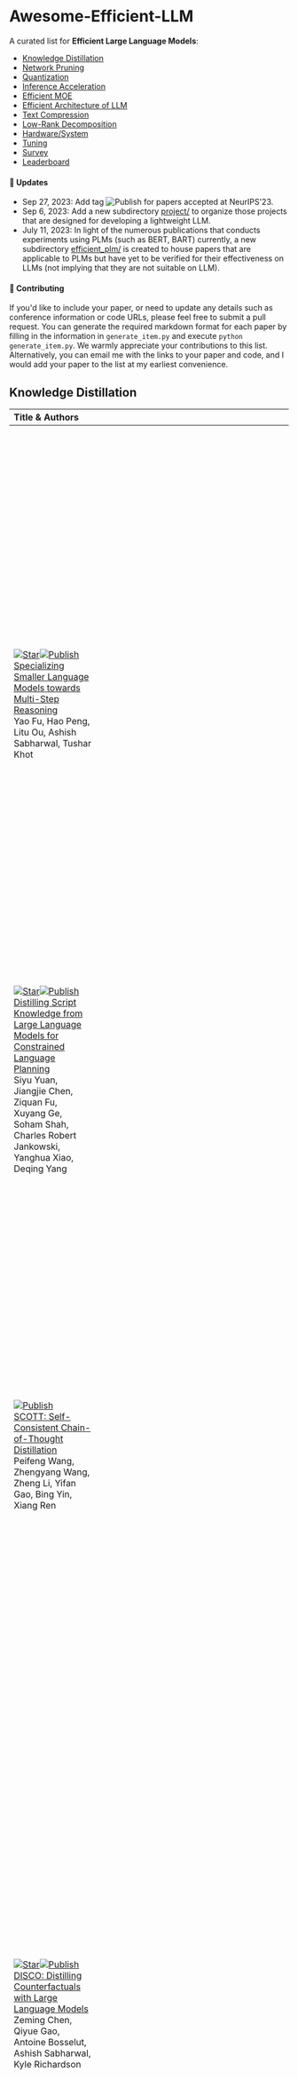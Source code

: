 # Awesome-Efficient-LLM

A curated list for **Efficient Large Language Models**:
  - [Knowledge Distillation](#knowledge-distillation)
  - [Network Pruning](#network-pruning)
  - [Quantization](#quantization)
  - [Inference Acceleration](#inference-acceleration)
  - [Efficient MOE](#efficient-moe)
  - [Efficient Architecture of LLM](#efficient-architecture-of-llm)
  - [Text Compression](#text-compression)
  - [Low-Rank Decomposition](#low-rank-decomposition)
  - [Hardware/System](#hardwaresystem)
  - [Tuning](#tuning)
  - [Survey](#survey)
  - [Leaderboard](#leaderboard)

#### 🚀 Updates
* Sep 27, 2023: Add tag ![Publish](https://img.shields.io/badge/Conference-NeurIPS'23-blue) for papers accepted at NeurIPS'23.
* Sep 6, 2023: Add a new subdirectory [project/](project/) to organize those projects that are designed for developing a lightweight LLM.
* July 11, 2023:
In light of the numerous publications that conducts experiments using PLMs (such as BERT, BART) currently, a new subdirectory [efficient_plm/](efficient_plm/) is created to house papers that are applicable to PLMs but have yet to be verified for their effectiveness on LLMs (not implying that they are not suitable on LLM). 

#### 💮 Contributing

If you'd like to include your paper, or need to update any details such as conference information or code URLs, please feel free to submit a pull request. You can generate the required markdown format for each paper by filling in the information in `generate_item.py` and execute `python generate_item.py`. We warmly appreciate your contributions to this list. Alternatively, you can email me with the links to your paper and code, and I would add your paper to the list at my earliest convenience. 


## Knowledge Distillation

| Title & Authors | Introduction | Links |
|:----|  :----: | :---:|
|[![Star](https://img.shields.io/github/stars/FranxYao/FlanT5-CoT-Specialization.svg?style=social&label=Star)](https://github.com/FranxYao/FlanT5-CoT-Specialization)[![Publish](https://img.shields.io/badge/Conference-ICML'23-blue)]()<br>[Specializing Smaller Language Models towards Multi-Step Reasoning](https://arxiv.org/abs/2301.12726) <br> Yao Fu, Hao Peng, Litu Ou, Ashish Sabharwal, Tushar Khot |<img width="1002" alt="image" src="figures/ModelSpecialization.png"> |[Github](https://github.com/FranxYao/FlanT5-CoT-Specialization) <br> [Paper](https://arxiv.org/abs/2301.12726)|
|[![Star](https://img.shields.io/github/stars/siyuyuan/coscript.svg?style=social&label=Star)](https://github.com/siyuyuan/coscript)[![Publish](https://img.shields.io/badge/Conference-ACL'23%20Outstanding-blue)]()<br>[Distilling Script Knowledge from Large Language Models for Constrained Language Planning](https://arxiv.org/abs/2305.05252) <br> Siyu Yuan, Jiangjie Chen, Ziquan Fu, Xuyang Ge, Soham Shah, Charles Robert Jankowski, Yanghua Xiao, Deqing Yang |<img width="302" alt="image" src="figures/CoScript.png"> |[Github](https://github.com/siyuyuan/coscript) <br> [Paper](https://arxiv.org/abs/2305.05252)|
|[![Publish](https://img.shields.io/badge/Conference-ACL'23%20Outstanding-blue)]()<br>[SCOTT: Self-Consistent Chain-of-Thought Distillation](https://arxiv.org/abs/2305.01879) <br> Peifeng Wang, Zhengyang Wang, Zheng Li, Yifan Gao, Bing Yin, Xiang Ren |<img width="1002" alt="image" src="figures/SCOTT.png"> |[Paper](https://arxiv.org/abs/2305.01879)|
|[![Star](https://img.shields.io/github/stars/eric11eca/disco.svg?style=social&label=Star)](https://github.com/eric11eca/disco)[![Publish](https://img.shields.io/badge/Conference-ACL'23-blue)]()<br>[DISCO: Distilling Counterfactuals with Large Language Models](https://arxiv.org/abs/2212.10534) <br> Zeming Chen, Qiyue Gao, Antoine Bosselut, Ashish Sabharwal, Kyle Richardson |<img width="1002" alt="image" src="figures/disco.png"> |[Github](https://github.com/eric11eca/disco) <br> [Paper](https://arxiv.org/abs/2212.10534)|
|[![Star](https://img.shields.io/github/stars/allenai/i2d2.svg?style=social&label=Star)](https://github.com/allenai/i2d2)[![Publish](https://img.shields.io/badge/Conference-ACL'23-blue)]()<br>[I2D2: Inductive Knowledge Distillation with NeuroLogic and Self-Imitation](https://arxiv.org/abs/2212.09246) <br> Chandra Bhagavatula, Jena D. Hwang, Doug Downey, Ronan Le Bras, Ximing Lu, Lianhui Qin, Keisuke Sakaguchi, Swabha Swayamdipta, Peter West, Yejin Choi |<img width="1002" alt="image" src="https://i2d2.allen.ai/i2d2-fig1.png"> |[Github](https://github.com/allenai/i2d2) <br> [Paper](https://arxiv.org/abs/2212.09246) <br> [Project](https://i2d2.allen.ai/) |
|[![Star](https://img.shields.io/github/stars/allenai/cot_distillation.svg?style=social&label=Star)](https://github.com/allenai/cot_distillation)[![Publish](https://img.shields.io/badge/Conference-ACL'23-blue)]()<br>[Symbolic Chain-of-Thought Distillation: Small Models Can Also "Think" Step-by-Step](https://arxiv.org/abs/2306.14050) <br> Liunian Harold Li, Jack Hessel, Youngjae Yu, Xiang Ren, Kai-Wei Chang, Yejin Choi |<img width="202" alt="image" src="figures/SCoTD.png"> |[Github](https://github.com/allenai/cot_distillation) <br> [Paper](https://arxiv.org/abs/2306.14050)|
|[![Star](https://img.shields.io/github/stars/swarnaHub/ExplanationIntervention.svg?style=social&label=Star)](https://github.com/swarnaHub/ExplanationIntervention) [![Publish](https://img.shields.io/badge/Conference-NeurIPS'23-blue)]() <br>[Can Language Models Teach? Teacher Explanations Improve Student Performance via Theory of Mind](https://arxiv.org/abs/2306.09299) <br> Swarnadeep Saha, Peter Hase, and Mohit Bansal |<img width="302" alt="image" src="https://github.com/swarnaHub/ExplanationIntervention/blob/main/assets/main_fig.png"> |[Github](https://github.com/swarnaHub/ExplanationIntervention) <br> [Paper](https://arxiv.org/abs/2306.09299)|
|[![Publish](https://img.shields.io/badge/Conference-EMNLP'23-blue)]()<br>[Dialogue Chain-of-Thought Distillation for Commonsense-aware Conversational Agents](https://arxiv.org/abs/2310.09343) <br> Hyungjoo Chae, Yongho Song, Kai Tzu-iunn Ong, Taeyoon Kwon, Minjin Kim, Youngjae Yu, Dongha Lee, Dongyeop Kang, Jinyoung Yeo |<img width="1002" alt="image" src="figures/Doctor.png"> |[Paper](https://arxiv.org/abs/2310.09343)|
|[![Star](https://img.shields.io/github/stars/ServiceNow/PromptMix-EMNLP-2023.svg?style=social&label=Star)](https://github.com/ServiceNow/PromptMix-EMNLP-2023)[![Publish](https://img.shields.io/badge/Conference-EMNLP'23-blue)]()<br>[PromptMix: A Class Boundary Augmentation Method for Large Language Model Distillation](https://arxiv.org/abs/2310.14192) <br> Gaurav Sahu, Olga Vechtomova, Dzmitry Bahdanau, Issam H. Laradji |<img width="1002" alt="image" src="figures/PromptMix.png"> |[Github](https://github.com/ServiceNow/PromptMix-EMNLP-2023) <br> [Paper](https://arxiv.org/abs/2310.14192)|
|[![Star](https://img.shields.io/github/stars/Yiwei98/TDG.svg?style=social&label=Star)](https://github.com/Yiwei98/TDG)[![Publish](https://img.shields.io/badge/Conference-AAAI'24-blue)]()<br>[Turning Dust into Gold: Distilling Complex Reasoning Capabilities from LLMs by Leveraging Negative Data](https://arxiv.org/abs/2312.12832) <br> Yiwei Li, Peiwen Yuan, Shaoxiong Feng, Boyuan Pan, Bin Sun, Xinglin Wang, Heda Wang, Kan Li |<img width="1002" alt="image" src="https://github.com/Yiwei98/TDG/blob/main/img.png"> |[Github](https://github.com/Yiwei98/TDG) <br> [Paper](https://arxiv.org/abs/2312.12832)|
|[![Star](https://img.shields.io/github/stars/aitsc/GLMKD.svg?style=social&label=Star)](https://github.com/aitsc/GLMKD) [![Publish](https://img.shields.io/badge/Conference-ACL'23%20Industry%20Track-blue)]() <br>[GKD: A General Knowledge Distillation Framework for Large-scale Pre-trained Language Model](https://arxiv.org/abs/2306.06629) <br> Shicheng Tan, Weng Lam Tam, Yuanchun Wang, Wenwen Gong, Yang Yang, Hongyin Tang, Keqing He, Jiahao Liu, Jingang Wang, Shu Zhao, Peng Zhang, Jie Tang |<img width="1002" alt="image" src="figures/GKD.png"> |[Github](https://github.com/aitsc/GLMKD) <br> [Paper](https://arxiv.org/abs/2306.06629)|
|[![Star](https://img.shields.io/github/stars/google-research/distilling-step-by-step.svg?style=social&label=Star)](https://github.com/google-research/distilling-step-by-step) [![Publish](https://img.shields.io/badge/Conference-ACL'23%20Findings-blue)]() <br> [Distilling Step-by-Step! Outperforming Larger Language Models with Less Training Data and Smaller Model Sizes](https://arxiv.org/abs/2305.02301)    <br> Cheng-Yu Hsieh, Chun-Liang Li, Chih-Kuan Yeh, Hootan Nakhost, Yasuhisa Fujii, Alexander Ratner, Ranjay Krishna, Chen-Yu Lee, Tomas Pfister | <img width="2000" alt="image" src="figures/Distill_step_by_step.png">| [Github](https://github.com/google-research/distilling-step-by-step) <br> [Paper](https://arxiv.org/abs/2305.02301) |
|[![Publish](https://img.shields.io/badge/Conference-EMNLP'23%20Findings-blue)]()<br>[Retrieval-based Knowledge Transfer: An Effective Approach for Extreme Large Language Model Compression](https://arxiv.org/abs/2310.15594) <br> Jiduan Liu, Jiahao Liu, Qifan Wang, Jingang Wang, Xunliang Cai, Dongyan Zhao, Ran Lucien Wang, Rui Yan |<img width="1002" alt="image" src="figures/RetriKT.png"> |[Paper](https://arxiv.org/abs/2310.15594)|
|[![Star](https://img.shields.io/github/stars/stoyian/OCaTS.svg?style=social&label=Star)](https://github.com/stoyian/OCaTS)[![Publish](https://img.shields.io/badge/Conference-EMNLP'23%20Findings-blue)]()<br>[Cache me if you Can: an Online Cost-aware Teacher-Student framework to Reduce the Calls to Large Language Models](https://arxiv.org/abs/2310.13395) <br> Ilias Stogiannidis, Stavros Vassos, Prodromos Malakasiotis, Ion Androutsopoulos |<img width="252" alt="image" src="figures/OCaTS.png"> |[Github](https://github.com/stoyian/OCaTS) <br> [Paper](https://arxiv.org/abs/2310.13395)|
| [![Star](https://img.shields.io/github/stars/mbzuai-nlp/LaMini-LM.svg?style=social&label=Star)](https://github.com/mbzuai-nlp/LaMini-LM) <br> [LaMini-LM: A Diverse Herd of Distilled Models from Large-Scale Instructions](https://github.com/mbzuai-nlp/LaMini-LM) <br>Minghao Wu, Abdul Waheed, Chiyu Zhang, Muhammad Abdul-Mageed, Alham Fikri Aji | <img width="1002" alt="image" src="https://github.com/mbzuai-nlp/LaMini-LM/blob/main/images/lamini-pipeline.drawio.png"> | [Github](https://github.com/mbzuai-nlp/LaMini-LM) [paper](https://arxiv.org/abs/2304.14402) |
|[Knowledge Distillation of Large Language Models](https://arxiv.org/abs/2306.08543) <br> Yuxian Gu, Li Dong, Furu Wei, Minlie Huang |<img width="1002" alt="image" src="https://github.com/microsoft/LMOps/blob/main/minillm/figures/method.png"> |[Github](https://github.com/microsoft/LMOps/tree/main/minillm) <br> [Paper](https://arxiv.org/abs/2306.08543)|
|[Teaching Small Language Models to Reason](https://arxiv.org/abs/2212.08410) <br> Lucie Charlotte Magister, Jonathan Mallinson, Jakub Adamek, Eric Malmi, Aliaksei Severyn.  |<img width="202" alt="image" src="figures/Teach_Small_LM_COT.png"> |[Paper](https://arxiv.org/abs/2212.08410)|
| [![Star](https://img.shields.io/github/stars/ananyahjha93/llm-distill.svg?style=social&label=Star)](https://github.com/ananyahjha93/llm-distill) <br> [Large Language Model Distillation Doesn't Need a Teacher](https://arxiv.org/abs/2305.14864) <br> Ananya Harsh Jha, Dirk Groeneveld, Emma Strubell, Iz Beltagy </br> | <img width="2000" alt="image" src="figures/TeacherFreeLLM.png"> | [Github](https://github.com/ananyahjha93/llm-distill) [paper](https://arxiv.org/abs/2305.14864) |
| [The False Promise of Imitating Proprietary LLMs](https://arxiv.org/abs/2305.15717) <br> Arnav Gudibande, Eric Wallace, Charlie Snell, Xinyang Geng, Hao Liu, Pieter Abbeel, Sergey Levine, Dawn Song | <img width="400" alt="image" src="figures/FalsePromise.png"> | [Paper](https://arxiv.org/abs/2305.15717) |
|[![Star](https://img.shields.io/github/stars/jaehunjung1/impossible-distillation.svg?style=social&label=Star)](https://github.com/jaehunjung1/impossible-distillation) <br>[Impossible Distillation: from Low-Quality Model to High-Quality Dataset & Model for Summarization and Paraphrasing](https://arxiv.org/abs/2305.16635) <br> Jaehun Jung, Peter West, Liwei Jiang, Faeze Brahman, Ximing Lu, Jillian Fisher, Taylor Sorensen, Yejin Choi |<img width="1002" alt="image" src="figures/impossible_distillation.png"> |[Github](https://github.com/jaehunjung1/impossible-distillation) [paper](https://arxiv.org/abs/2305.16635) |
|[PaD: Program-aided Distillation Specializes Large Models in Reasoning](https://arxiv.org/abs/2305.13888) <br> Xuekai Zhu, Biqing Qi, Kaiyan Zhang, Xingwei Long, Bowen Zhou |<img width="402" alt="image" src="figures/PaD.png"> |[Paper](https://arxiv.org/abs/2305.13888)|
|[RLCD: Reinforcement Learning from Contrast Distillation for Language Model Alignment](https://arxiv.org/abs/2307.12950) <br> Kevin Yang, Dan Klein, Asli Celikyilmaz, Nanyun Peng, Yuandong Tian |<img width="302" alt="image" src="figures/RLCD.png"> |[Paper](https://arxiv.org/abs/2307.12950)|
|[Sci-CoT: Leveraging Large Language Models for Enhanced Knowledge Distillation in Small Models for Scientific QA](https://arxiv.org/abs/2308.04679) <br> Yuhan Ma, Haiqi Jiang, Chenyou Fan |<img width="302" alt="image" src="figures/Sci-COT.png"> |[Paper](https://arxiv.org/abs/2308.04679)|
|[![Star](https://img.shields.io/github/stars/universal-ner/universal-ner.svg?style=social&label=Star)](https://github.com/universal-ner/universal-ner)<br>[UniversalNER: Targeted Distillation from Large Language Models for Open Named Entity Recognition](https://arxiv.org/abs/2308.03279) <br> Wenxuan Zhou, Sheng Zhang, Yu Gu, Muhao Chen, Hoifung Poon |<img width="302" alt="image" src="figures/UniversalNER.png"> |[Github](https://github.com/universal-ner/universal-ner) <br> [Paper](https://arxiv.org/abs/2308.03279) <br> [Project](https://universal-ner.github.io) |
|[![Star](https://img.shields.io/github/stars/timinar/BabyLlama.svg?style=social&label=Star)](https://github.com/timinar/BabyLlama)<br>[Baby Llama: knowledge distillation from an ensemble of teachers trained on a small dataset with no performance penalty](https://arxiv.org/abs/2308.02019) <br> Inar Timiryasov, Jean-Loup Tastet |<img width="302" alt="image" src="figures/BabyLLaMA.png"> |[Github](https://github.com/timinar/BabyLlama) <br> [Paper](https://arxiv.org/abs/2308.02019) | [Model](https://huggingface.co/timinar/baby-llama-58m) |
|[DistillSpec: Improving Speculative Decoding via Knowledge Distillation](https://arxiv.org/abs/2310.08461) <br> Yongchao Zhou, Kaifeng Lyu, Ankit Singh Rawat, Aditya Krishna Menon, Afshin Rostamizadeh, Sanjiv Kumar, Jean-François Kagy, Rishabh Agarwal |<img width="1002" alt="image" src="figures/DistillSpec.png"> |[Paper](https://arxiv.org/abs/2310.08461)|
|[![Star](https://img.shields.io/github/stars/huggingface/alignment-handbook.svg?style=social&label=Star)](https://github.com/huggingface/alignment-handbook)<br>[Zephyr: Direct Distillation of LM Alignment](https://arxiv.org/abs/2310.16944) <br> Lewis Tunstall, Edward Beeching, Nathan Lambert, Nazneen Rajani, Kashif Rasul, Younes Belkada, Shengyi Huang, Leandro von Werra, Clémentine Fourrier, Nathan Habib, Nathan Sarrazin, Omar Sanseviero, Alexander M. Rush, Thomas Wolf |<img width="1002" alt="image" src="figures/zephyr.png"> |[Github](https://github.com/huggingface/alignment-handbook) <br> [Paper](https://arxiv.org/abs/2310.16944)|
|[![Star](https://img.shields.io/github/stars/GeneZC/MiniMA.svg?style=social&label=Star)](https://github.com/GeneZC/MiniMA)<br>[Towards the Law of Capacity Gap in Distilling Language Models](https://arxiv.org/abs/2311.07052) <br> Chen Zhang, Dawei Song, Zheyu Ye, Yan Gao |<img width="1002" alt="image" src="figures/MiniMA.png"> |[Github](https://github.com/GeneZC/MiniMA) <br> [Paper](https://arxiv.org/abs/2311.07052)|
|[Unlock the Power: Competitive Distillation for Multi-Modal Large Language Models](https://arxiv.org/abs/2311.08213) <br> Xinwei Li, Li Lin, Shuai Wang, Chen Qian |<img width="1002" alt="image" src="figures/CoMD.png"> |[Paper](https://arxiv.org/abs/2311.08213)|
|[Mixed Distillation Helps Smaller Language Model Better Reasoning](https://arxiv.org/abs/2312.10730) <br> Li Chenglin, Chen Qianglong, Wang Caiyu, Zhang Yin |<img width="1002" alt="image" src="figures/MixDistill.png"> |[Paper](https://arxiv.org/abs/2312.10730)|
|[Distilling Event Sequence Knowledge From Large Language Models](https://arxiv.org/abs/2401.07237) <br> Somin Wadhwa, Oktie Hassanzadeh, Debarun Bhattacharjya, Ken Barker, Jian Ni |<img width="1002" alt="image" src="figures/distill_event.png"> |[Paper](https://arxiv.org/abs/2401.07237)|
|[Knowledge Distillation for Closed-Source Language Models](https://arxiv.org/abs/2401.07013) <br> Hongzhan Chen, Xiaojun Quan, Hehong Chen, Ming Yan, Ji Zhang |<img width="1002" alt="image" src="figures/kd_close_source.png"> |[Paper](https://arxiv.org/abs/2401.07013)|
|[Improving Small Language Models' Mathematical Reasoning via Equation-of-Thought Distillation](https://arxiv.org/abs/2401.11864) <br> Xunyu Zhu, Jian Li, Yong Liu, Can Ma, Weiping Wang |<img width="1002" alt="image" src="figures/EoTD.png"> |[Paper](https://arxiv.org/abs/2401.11864)|
|[Scavenging Hyena: Distilling Transformers into Long Convolution Models](https://arxiv.org/abs/2401.17574) <br> Tokiniaina Raharison Ralambomihanta, Shahrad Mohammadzadeh, Mohammad Sami Nur Islam, Wassim Jabbour, Laurence Liang |<img width="1002" alt="image" src="https://arxiv.org/html/2401.17574v1/extracted/5379324/figs/Knowledge-Transfer-HD.png"> |[Paper](https://arxiv.org/abs/2401.17574)|
|[![Star](https://img.shields.io/github/stars/jongwooko/distillm.svg?style=social&label=Star)](https://github.com/jongwooko/distillm)<br>[DistiLLM: Towards Streamlined Distillation for Large Language Models](https://arxiv.org/abs/2402.03898) <br> Jongwoo Ko, Sungnyun Kim, Tianyi Chen, Se-Young Yun |<img width="1002" alt="image" src="https://arxiv.org/html/2402.03898v1/x4.png"> |[Github](https://github.com/jongwooko/distillm) <br> [Paper](https://arxiv.org/abs/2402.03898)|
|[Large Language Model Meets Graph Neural Network in Knowledge Distillation](https://arxiv.org/abs/2402.05894) <br> Shengxiang Hu, Guobing Zou, Song Yang, Bofeng Zhang, Yixin Chen |<img width="1002" alt="image" src="figures/LinguGKD.png"> |[Paper](https://arxiv.org/abs/2402.05894)|
|[![Star](https://img.shields.io/github/stars/dong-river/LLM_unlearning.svg?style=social&label=Star)](https://github.com/dong-river/LLM_unlearning)<br>[Unmemorization in Large Language Models via Self-Distillation and Deliberate Imagination](https://arxiv.org/abs/2402.10052) <br> Yijiang River Dong, Hongzhou Lin, Mikhail Belkin, Ramon Huerta, Ivan Vulić |<img width="1002" alt="image" src="https://arxiv.org/html/2402.10052v1/x1.png"> |[Github](https://github.com/dong-river/LLM_unlearning) <br> [Paper](https://arxiv.org/abs/2402.10052)|
|[![Star](https://img.shields.io/github/stars/Nicolas-BZRD/llm-recipes.svg?style=social&label=Star)](https://github.com/Nicolas-BZRD/llm-recipes)<br>[Towards Cross-Tokenizer Distillation: the Universal Logit Distillation Loss for LLMs](https://arxiv.org/abs/2402.12030) <br> Nicolas Boizard, Kevin El-Haddad, Céline Hudelot, Pierre Colombo |<img width="1002" alt="image" src="figures/CrossTokenizer.png"> |[Github](https://github.com/Nicolas-BZRD/llm-recipes) [Github](https://github.com/Nicolas-BZRD/llm-distillation) <br> [Paper](https://arxiv.org/abs/2402.12030) <br> [Model](https://huggingface.co/collections/Nicolas-BZRD/llms-distillation-65cfa07f1e4ed7404502a9eb)|
|[Revisiting Knowledge Distillation for Autoregressive Language Models](https://arxiv.org/abs/2402.11890) <br> Qihuang Zhong, Liang Ding, Li Shen, Juhua Liu, Bo Du, Dacheng Tao |<img width="1002" alt="image" src="figures/ATKD.png"> |[Paper](https://arxiv.org/abs/2402.11890)|
|[PromptKD: Distilling Student-Friendly Knowledge for Generative Language Models via Prompt Tuning](https://arxiv.org/abs/2402.12842) <br> Gyeongman Kim, Doohyuk Jang, Eunho Yang |<img width="1002" alt="image" src="figures/PromptKD.png"> |[Paper](https://arxiv.org/abs/2402.12842)|
|[Self-Distillation Bridges Distribution Gap in Language Model Fine-Tuning](https://arxiv.org/abs/2402.13669) <br> Zhaorui Yang, Qian Liu, Tianyu Pang, Han Wang, Haozhe Feng, Minfeng Zhu, Wei Chen |<img width="1002" alt="image" src="figures/SDFT.png"> |[Paper](https://arxiv.org/abs/2402.13669)|
|[Wisdom of Committee: Distilling from Foundation Model to Specialized Application Model](https://arxiv.org/abs/2402.14035) <br> Zichang Liu, Qingyun Liu, Yuening Li, Liang Liu, Anshumali Shrivastava, Shuchao Bi, Lichan Hong, Ed H. Chi, Zhe Zhao |<img width="1002" alt="image" src="https://arxiv.org/html/2402.14035v1/x1.png"> |[Paper](https://arxiv.org/abs/2402.14035)|
|[Divide-or-Conquer? Which Part Should You Distill Your LLM?](https://arxiv.org/abs/2402.15000) <br> Zhuofeng Wu, He Bai, Aonan Zhang, Jiatao Gu, VG Vinod Vydiswaran, Navdeep Jaitly, Yizhe Zhang |<img width="202" alt="image" src="https://arxiv.org/html/2402.15000v1/x1.png"> |[Paper](https://arxiv.org/abs/2402.15000)|
|[![Star](https://img.shields.io/github/stars/pphuc25/distil-cd.svg?style=social&label=Star)](https://github.com/pphuc25/distil-cd)<br>[Distillation Contrastive Decoding: Improving LLMs Reasoning with Contrastive Decoding and Distillation](https://arxiv.org/abs/2402.14874) <br> Phuc Phan, Hieu Tran, Long Phan |<img width="1002" alt="image" src="https://github.com/pphuc25/distil-cd/blob/main/assets/figure1-method.jpg"> |[Github](https://github.com/pphuc25/distil-cd) <br> [Paper](https://arxiv.org/abs/2402.14874)|

## Network Pruning
| Title & Authors | Introduction | Links |
|:----|  :----: | :---:|
| [![Star](https://img.shields.io/github/stars/IST-DASLab/sparsegpt.svg?style=social&label=Star)](https://github.com/IST-DASLab/sparsegpt) [![Publish](https://img.shields.io/badge/Conference-ICML'23-blue)]() [![Type](https://img.shields.io/badge/Unstructured-C2A4A6)]() <br> [SparseGPT: Massive Language Models Can Be Accurately Pruned in One-Shot](https://github.com/IST-DASLab/sparsegpt) <br> Elias Frantar, Dan Alistarh| <img width="522" alt="image" src="figures/sparsegpt.png"> |[Github](https://github.com/IST-DASLab/sparsegpt) [paper](https://arxiv.org/abs/2301.00774) |
| [![Star](https://img.shields.io/github/stars/horseee/LLM-Pruner.svg?style=social&label=Star)](https://github.com/horseee/LLM-Pruner) [![Publish](https://img.shields.io/badge/Conference-NeurIPS'23-blue)]() [![Type](https://img.shields.io/badge/Structural-C2A4A6)]() <br>[LLM-Pruner: On the Structural Pruning of Large Language Models](https://arxiv.org/abs/2305.11627) <br> Xinyin Ma, Gongfan Fang, Xinchao Wang | <img width="561" alt="image" src="figures/llm_pruner.png">| [Github](https://github.com/horseee/LLM-Pruner) [paper](https://arxiv.org/abs/2305.11627)|
|[![Star](https://img.shields.io/github/stars/VITA-Group/essential_sparsity.svg?style=social&label=Star)](https://github.com/VITA-Group/essential_sparsity) [![Publish](https://img.shields.io/badge/Conference-NeurIPS'23-blue)]() [![Type](https://img.shields.io/badge/Unstructured-C2A4A6)]() <br>[The Emergence of Essential Sparsity in Large Pre-trained Models: The Weights that Matter](https://arxiv.org/abs/2306.03805) <br> Ajay Jaiswal, Shiwei Liu, Tianlong Chen, Zhangyang Wang |<img width="1002" alt="image" src="https://user-images.githubusercontent.com/6660499/243539825-ca3b1dbe-bc1c-45d9-a6ea-d1d0c991e997.png"> |[Github](https://github.com/VITA-Group/essential_sparsity) <br> [Paper](https://arxiv.org/abs/2306.03805)|
|[![Star](https://img.shields.io/github/stars/AlibabaResearch/flash-llm.svg?style=social&label=Star)](https://github.com/AlibabaResearch/flash-llm)[![Publish](https://img.shields.io/badge/Conference-VLDB'24-blue)]() [![Type](https://img.shields.io/badge/Unstructured-C2A4A6)]() <br>[Flash-LLM: Enabling Cost-Effective and Highly-Efficient Large Generative Model Inference with Unstructured Sparsity](https://arxiv.org/abs/2309.10285) <br> Haojun Xia, Zhen Zheng, Yuchao Li, Donglin Zhuang, Zhongzhu Zhou, Xiafei Qiu, Yong Li, Wei Lin, Shuaiwen Leon Song |<img width="602" alt="image" src="figures/FlashLLM.png"> |[Github](https://github.com/AlibabaResearch/flash-llm) <br> [Paper](https://arxiv.org/abs/2309.10285)|
|[![Star](https://img.shields.io/github/stars/jongwooko/NASH-Pruning-Official.svg?style=social&label=Star)](https://github.com/jongwooko/NASH-Pruning-Official)[![Publish](https://img.shields.io/badge/Conference-EMNLP'23%20Findings-blue)]() [![Type](https://img.shields.io/badge/Structural-C2A4A6)]() <br>[NASH: A Simple Unified Framework of Structured Pruning for Accelerating Encoder-Decoder Language Models](https://arxiv.org/abs/2310.10054) <br> Jongwoo Ko, Seungjoon Park, Yujin Kim, Sumyeong Ahn, Du-Seong Chang, Euijai Ahn, Se-Young Yun |<img width="402" alt="image" src="figures/NASH.png"> |[Github](https://github.com/jongwooko/NASH-Pruning-Official) <br> [Paper](https://arxiv.org/abs/2310.10054)|
|[![Star](https://img.shields.io/github/stars/locuslab/wanda.svg?style=social&label=Star)](https://github.com/locuslab/wanda) [![Type](https://img.shields.io/badge/Unstructured-C2A4A6)]()<br>[A Simple and Effective Pruning Approach for Large Language Models](https://arxiv.org/abs/2306.11695) <br> Mingjie Sun, Zhuang Liu, Anna Bair, J. Zico Kolter |<img width="1002" alt="image" src="https://user-images.githubusercontent.com/20168304/245999360-f951de47-269d-491d-826a-8e6d85627849.png"> |[Github](https://github.com/locuslab/wanda) <br> [Paper](https://arxiv.org/abs/2306.11695)|
|[![Type](https://img.shields.io/badge/Structural-C2A4A6)]() <br> [Pruning Large Language Models via Accuracy Predictor](https://arxiv.org/abs/2309.09507) <br> Yupeng Ji, Yibo Cao, Jiucai Liu |<img width="202" alt="image" src="figures/PruningAccuracyPredictor.png"> |[Paper](https://arxiv.org/abs/2309.09507)|
|[![Type](https://img.shields.io/badge/Benchmark-C2A4A6)]()<br> [Compressing LLMs: The Truth is Rarely Pure and Never Simple](https://arxiv.org/abs/2310.01382) <br> Ajay Jaiswal, Zhe Gan, Xianzhi Du, Bowen Zhang, Zhangyang Wang, Yinfei Yang |<img width="1002" alt="image" src="figures/LLM-KICK.png"> |[Paper](https://arxiv.org/abs/2310.01382)|
|[![Star](https://img.shields.io/github/stars/VITA-Group/Junk_DNA_Hypothesis.svg?style=social&label=Star)](https://github.com/VITA-Group/Junk_DNA_Hypothesis)[![Type](https://img.shields.io/badge/Unstructured-C2A4A6)]()<br>[Junk DNA Hypothesis: A Task-Centric Angle of LLM Pre-trained Weights through Sparsity](https://arxiv.org/abs/2310.02277) <br> Lu Yin, Shiwei Liu, Ajay Jaiswal, Souvik Kundu, Zhangyang Wang |<img width="1002" alt="image" src="figures/junk_DNA.png"> |[Github](https://github.com/VITA-Group/Junk_DNA_Hypothesis) <br> [Paper](https://arxiv.org/abs/2310.02277)|
|[![Star](https://img.shields.io/github/stars/luuyin/OWL.svg?style=social&label=Star)](https://github.com/luuyin/OWL)[![Type](https://img.shields.io/badge/Unstructured-C2A4A6)]() <br>[Outlier Weighed Layerwise Sparsity (OWL): A Missing Secret Sauce for Pruning LLMs to High Sparsity](https://arxiv.org/abs/2310.05175) <br> Lu Yin, You Wu, Zhenyu Zhang, Cheng-Yu Hsieh, Yaqing Wang, Yiling Jia, Mykola Pechenizkiy, Yi Liang, Zhangyang Wang, Shiwei Liu |<img width="1002" alt="image" src="https://github.com/luuyin/OWL/blob/main/Images/Layer_wise_sparsity.png"> |[Github](https://github.com/luuyin/OWL) <br> [Paper](https://arxiv.org/abs/2310.05175)|
|[![Type](https://img.shields.io/badge/Structural-C2A4A6)]() <br>[Compresso: Structured Pruning with Collaborative Prompting Learns Compact Large Language Models](https://arxiv.org/abs/2310.05015) <br> Song Guo, Jiahang Xu, Li Lyna Zhang, Mao Yang |<img width="1002" alt="image" src="figures/compresso.png"> |[Github](https://github.com/microsoft/Moonlit/tree/main/Compresso) <br> [Paper](https://arxiv.org/abs/2310.05015)|
|[![Star](https://img.shields.io/github/stars/princeton-nlp/LLM-Shearing.svg?style=social&label=Star)](https://github.com/princeton-nlp/LLM-Shearing) [![Type](https://img.shields.io/badge/Structural-C2A4A6)]() <br>[Sheared LLaMA: Accelerating Language Model Pre-training via Structured Pruning](https://arxiv.org/abs/2310.06694) <br> Mengzhou Xia, Tianyu Gao, Zhiyuan Zeng, Danqi Chen |<img width="1002" alt="image" src="figures/LLM-shearing.png"> |[Github](https://github.com/princeton-nlp/LLM-Shearing) <br> [Paper](https://arxiv.org/abs/2310.06694)|
|[![Star](https://img.shields.io/github/stars/IST-DASLab/SparseFinetuning.svg?style=social&label=Star)](https://github.com/IST-DASLab/SparseFinetuning) [![Type](https://img.shields.io/badge/Unstructured-C2A4A6)]() <br>[Sparse Finetuning for Inference Acceleration of Large Language Models](https://arxiv.org/abs/2310.06927) <br> Eldar Kurtic, Denis Kuznedelev, Elias Frantar, Michael Goin, Dan Alistarh |<img width="1002" alt="image" src="figures/SquareHead.png"> |[Github](https://github.com/IST-DASLab/SparseFinetuning) <br> [Paper](https://arxiv.org/abs/2310.06927)|
|[![Type](https://img.shields.io/badge/Activation-C2A4A6)]() <br> [ReLU Strikes Back: Exploiting Activation Sparsity in Large Language Models](https://arxiv.org/abs/2310.04564) <br> Iman Mirzadeh, Keivan Alizadeh, Sachin Mehta, Carlo C Del Mundo, Oncel Tuzel, Golnoosh Samei, Mohammad Rastegari, Mehrdad Farajtabar |<img width="1002" alt="image" src="figures/relufication.png"> |[Paper](https://arxiv.org/abs/2310.04564)|
|[![Type](https://img.shields.io/badge/Unstructured-C2A4A6)]() <br> [The Cost of Down-Scaling Language Models: Fact Recall Deteriorates before In-Context Learning](https://arxiv.org/abs/2310.04680) <br> Tian Jin, Nolan Clement, Xin Dong, Vaishnavh Nagarajan, Michael Carbin, Jonathan Ragan-Kelley, Gintare Karolina Dziugaite |<img width="1002" alt="image" src="figures/recall_and_icl.png"> |[Paper](https://arxiv.org/abs/2310.04680)|
|[![Type](https://img.shields.io/badge/Unstructured-C2A4A6)]() <br> [One-Shot Sensitivity-Aware Mixed Sparsity Pruning for Large Language Models](https://arxiv.org/abs/2310.09499) <br> Hang Shao, Bei Liu, Yanmin Qian |<img width="202" alt="image" src="figures/sensitivity_sparse.png"> |[Paper](https://arxiv.org/abs/2310.09499)|
|[![Star](https://img.shields.io/github/stars/microsoft/lorashear.svg?style=social&label=Star)](https://github.com/microsoft/lorashear) [![Type](https://img.shields.io/badge/Structural-C2A4A6)]() <br>[LoRAShear: Efficient Large Language Model Structured Pruning and Knowledge Recovery](https://arxiv.org/abs/2310.18356) <br> Tianyi Chen, Tianyu Ding, Badal Yadav, Ilya Zharkov, Luming Liang |<img width="1002" alt="image" src="figures/LoRAShear.png"> |[Github](https://github.com/microsoft/lorashear) <br> [Paper](https://arxiv.org/abs/2310.18356)|
|[![Star](https://img.shields.io/github/stars/Aleph-Alpha/Divergent_Tokens.svg?style=social&label=Star)](https://github.com/Aleph-Alpha/Divergent_Tokens) [![Type](https://img.shields.io/badge/Metric-C2A4A6)]() <br>[Divergent Token Metrics: Measuring degradation to prune away LLM components -- and optimize quantization](https://arxiv.org/abs/2311.01544) <br> Björn Deiseroth, Max Meuer, Nikolas Gritsch, Constantin Eichenberg, Patrick Schramowski, Matthias Aßenmacher, Kristian Kersting |<img width="1002" alt="image" src="figures/FDT.png"> |[Github](https://github.com/Aleph-Alpha/Divergent_Tokens) <br> [Paper](https://arxiv.org/abs/2311.01544)|
|[![Star](https://img.shields.io/github/stars/VILA-Lab/GBLM-Pruner.svg?style=social&label=Star)](https://github.com/VILA-Lab/GBLM-Pruner) [![Type](https://img.shields.io/badge/Unstructured-C2A4A6)]()  <br>[Beyond Size: How Gradients Shape Pruning Decisions in Large Language Models](https://arxiv.org/abs/2311.04902) <br> Rocktim Jyoti Das, Liqun Ma, Zhiqiang Shen |<img width="1002" alt="image" src="figures/GBLM-Pruner.png"> |[Github](https://github.com/VILA-Lab/GBLM-Pruner) <br> [Paper](https://arxiv.org/abs/2311.04902)|
|[![Star](https://img.shields.io/github/stars/zyxxmu/DSnoT.svg?style=social&label=Star)](https://github.com/zyxxmu/DSnoT)<br>[Dynamic Sparse No Training: Training-Free Fine-tuning for Sparse LLMs](https://arxiv.org/abs/2310.08915) [![Type](https://img.shields.io/badge/Unstructured-C2A4A6)]() <br> Yuxin Zhang, Lirui Zhao, Mingbao Lin, Yunyun Sun, Yiwu Yao, Xingjia Han, Jared Tanner, Shiwei Liu, Rongrong Ji |<img width="202" alt="image" src="https://github.com/zyxxmu/DSnoT/blob/main/imgs/framework.png"> |[Github](https://github.com/zyxxmu/DSnoT) <br> [Paper](https://arxiv.org/abs/2310.08915)|
|[![Type](https://img.shields.io/badge/Semi-structured-C2A4A6)]() [E-Sparse: Boosting the Large Language Model Inference through Entropy-based N:M Sparsity](https://arxiv.org/abs/2310.15929) <br> Yun Li, Lin Niu, Xipeng Zhang, Kai Liu, Jianchen Zhu, Zhanhui Kang |<img width="1002" alt="image" src="figures/e-sparse.png"> |[Paper](https://arxiv.org/abs/2310.15929)|
|[![Star](https://img.shields.io/github/stars/ZIB-IOL/PERP.svg?style=social&label=Star)](https://github.com/ZIB-IOL/PERP) [![Type](https://img.shields.io/badge/Semi-structured-C2A4A6)]() <br>[PERP: Rethinking the Prune-Retrain Paradigm in the Era of LLMs](https://arxiv.org/abs/2312.15230) <br> Max Zimmer, Megi Andoni, Christoph Spiegel, Sebastian Pokutta |<img width="1002" alt="image" src="figures/PERP.png"> |[Github](https://github.com/ZIB-IOL/PERP) <br> [Paper](https://arxiv.org/abs/2312.15230)|
|[![Star](https://img.shields.io/github/stars/fmfi-compbio/admm-pruning.svg?style=social&label=Star)](https://github.com/fmfi-compbio/admm-pruning)<br>[Fast and Optimal Weight Update for Pruned Large Language Models](https://arxiv.org/abs/2401.02938) [![Type](https://img.shields.io/badge/Unstructured-C2A4A6)]() <br> Vladimír Boža |<img width="202" alt="image" src="figures/admm.png"> |[Github](https://github.com/fmfi-compbio/admm-pruning) <br> [Paper](https://arxiv.org/abs/2401.02938)|
|[![Star](https://img.shields.io/github/stars/CrystalEye42/eval-safety.svg?style=social&label=Star)](https://github.com/CrystalEye42/eval-safety) [![Type](https://img.shields.io/badge/Unstructured-C2A4A6)]() <br>[Pruning for Protection: Increasing Jailbreak Resistance in Aligned LLMs Without Fine-Tuning](https://arxiv.org/abs/2401.10862) <br> Adib Hasan, Ileana Rugina, Alex Wang |<img width="1002" alt="image" src="figures/eval_safety.png"> |[Github](https://github.com/CrystalEye42/eval-safety) <br> [Paper](https://arxiv.org/abs/2401.10862)|
|[![Star](https://img.shields.io/github/stars/microsoft/TransformerCompression.svg?style=social&label=Star)](https://github.com/microsoft/TransformerCompression) [![Type](https://img.shields.io/badge/Structural-C2A4A6)]()<br>[SliceGPT: Compress Large Language Models by Deleting Rows and Columns](https://arxiv.org/abs/2401.15024) <br> Saleh Ashkboos, Maximilian L. Croci, Marcelo Gennari do Nascimento, Torsten Hoefler, James Hensman |<img width="1002" alt="image" src="figures/SliceGPT.png"> |[Github](https://github.com/microsoft/TransformerCompression) <br> [Paper](https://arxiv.org/abs/2401.15024)|
|[![Type](https://img.shields.io/badge/Structural-C2A4A6)]() <br>[APT: Adaptive Pruning and Tuning Pretrained Language Models for Efficient Training and Inference](https://arxiv.org/abs/2401.12200) <br> Bowen Zhao, Hannaneh Hajishirzi, Qingqing Cao |<img width="1002" alt="image" src="figures/APT.png"> |[Paper](https://arxiv.org/abs/2401.12200)|
|[ReLU2 Wins: Discovering Efficient Activation Functions for Sparse LLMs](https://arxiv.org/abs/2402.03804) <br> Zhengyan Zhang, Yixin Song, Guanghui Yu, Xu Han, Yankai Lin, Chaojun Xiao, Chenyang Song, Zhiyuan Liu, Zeyu Mi, Maosong Sun |<img width="1002" alt="image" src="figures/relu2wins.png"> |[Paper](https://arxiv.org/abs/2402.03804)|
|[![Star](https://img.shields.io/github/stars/ldery/Bonsai.svg?style=social&label=Star)](https://github.com/ldery/Bonsai)<br>[Everybody Prune Now: Structured Pruning of LLMs with only Forward Passes](https://arxiv.org/abs/2402.05406) <br> Lucio Dery, Steven Kolawole, Jean-Francois Kagey, Virginia Smith, Graham Neubig, Ameet Talwalkar |<img width="1002" alt="image" src="figures/bonsai.png"> |[Github](https://github.com/ldery/Bonsai) <br> [Paper](https://arxiv.org/abs/2402.05406)|
|[![Star](https://img.shields.io/github/stars/boyiwei/alignment-attribution-code.svg?style=social&label=Star)](https://github.com/boyiwei/alignment-attribution-code)<br>[Assessing the Brittleness of Safety Alignment via Pruning and Low-Rank Modifications](https://arxiv.org/abs/2402.05162) <br> Boyi Wei, Kaixuan Huang, Yangsibo Huang, Tinghao Xie, Xiangyu Qi, Mengzhou Xia, Prateek Mittal, Mengdi Wang, Peter Henderson |<img width="1002" alt="image" src="https://boyiwei.com/alignment-attribution/static/images/main.png"> |[Github](https://github.com/boyiwei/alignment-attribution-code) <br> [Paper](https://arxiv.org/abs/2402.05162) <br> [Project](https://boyiwei.com/alignment-attribution/)|
|[NutePrune: Efficient Progressive Pruning with Numerous Teachers for Large Language Models](https://arxiv.org/abs/2402.09773) <br> Shengrui Li, Xueting Han, Jing Bai |<img width="202" alt="image" src="https://arxiv.org/html/2402.09773v1/x1.png"> |[Paper](https://arxiv.org/abs/2402.09773)|
|[Learn To be Efficient: Build Structured Sparsity in Large Language Models](https://arxiv.org/abs/2402.06126) <br> Haizhong Zheng, Xiaoyan Bai, Beidi Chen, Fan Lai, Atul Prakash |<img width="1002" alt="image" src="figures/LTE.png"> |[Paper](https://arxiv.org/abs/2402.06126)|
|[Shortened LLaMA: A Simple Depth Pruning for Large Language Models](https://arxiv.org/abs/2402.02834) <br> Bo-Kyeong Kim, Geonmin Kim, Tae-Ho Kim, Thibault Castells, Shinkook Choi, Junho Shin, Hyoung-Kyu Song |<img width="1002" alt="image" src="figures/ShortenedLLaMA.png"> |[Paper](https://arxiv.org/abs/2402.02834)|
|[![Star](https://img.shields.io/github/stars/leapingjagg-dev/SLEB.svg?style=social&label=Star)](https://github.com/leapingjagg-dev/SLEB)<br>[SLEB: Streamlining LLMs through Redundancy Verification and Elimination of Transformer Blocks](https://arxiv.org/abs/2402.09025) <br> Jiwon Song, Kyungseok Oh, Taesu Kim, Hyungjun Kim, Yulhwa Kim, Jae-Joon Kim |<img width="1002" alt="image" src="figures/SLEB.png"> |[Github](https://github.com/leapingjagg-dev/SLEB) <br> [Paper](https://arxiv.org/abs/2402.09025)|
|[HiRE: High Recall Approximate Top-k Estimation for Efficient LLM Inference](https://arxiv.org/abs/2402.09360) <br> Yashas Samaga B L, Varun Yerram, Chong You, Srinadh Bhojanapalli, Sanjiv Kumar, Prateek Jain, Praneeth Netrapalli |<img width="202" alt="image" src="https://arxiv.org/html/2402.09360v1/extracted/5409158/figures/herd.png"> |[Paper](https://arxiv.org/abs/2402.09360)|
|[LaCo: Large Language Model Pruning via Layer Collapse](https://arxiv.org/abs/2402.11187) <br> Yifei Yang, Zouying Cao, Hai Zhao |<img width="1002" alt="image" src="figures/LaCo.png"> |[Paper](https://arxiv.org/abs/2402.11187)|
|[![Star](https://img.shields.io/github/stars/Raincleared-Song/sparse_gpu_operator.svg?style=social&label=Star)](https://github.com/Raincleared-Song/sparse_gpu_operator)<br>[ProSparse: Introducing and Enhancing Intrinsic Activation Sparsity within Large Language Models](https://arxiv.org/abs/2402.13516) <br> Chenyang Song, Xu Han, Zhengyan Zhang, Shengding Hu, Xiyu Shi, Kuai Li, Chen Chen, Zhiyuan Liu, Guangli Li, Tao Yang, Maosong Sun |<img width="1002" alt="image" src="https://arxiv.org/html/2402.13516v1/x1.png"> |[Github](https://github.com/Raincleared-Song/sparse_gpu_operator) <br> [Paper](https://arxiv.org/abs/2402.13516) <br> [[Model-7B]](https://huggingface.co/SparseLLM/prosparse-llama-2-7b) [[Model-13B]](https://huggingface.co/SparseLLM/prosparse-llama-2-13b)|
|[![Star](https://img.shields.io/github/stars/sunggo/EBFT.svg?style=social&label=Star)](https://github.com/sunggo/EBFT)<br>[EBFT: Effective and Block-Wise Fine-Tuning for Sparse LLMs](https://arxiv.org/abs/2402.12419) <br> Song Guo, Fan Wu, Lei Zhang, Xiawu Zheng, Shengchuan Zhang, Fei Chao, Yiyu Shi, Rongrong Ji |<img width="1002" alt="image" src="figures/EBFT.png"> |[Github](https://github.com/sunggo/EBFT) <br> [Paper](https://arxiv.org/abs/2402.12419)|
|[![Star](https://img.shields.io/github/stars/OpenGVLab/LLMPrune-BESA.svg?style=social&label=Star)](https://github.com/OpenGVLab/LLMPrune-BESA)<br>[BESA: Pruning Large Language Models with Blockwise Parameter-Efficient Sparsity Allocation](https://arxiv.org/pdf/2402.16880.pdf) <br> Peng Xu, Wenqi Shao, Mengzhao Chen, Shitao Tang, Kaipeng Zhang, Peng Gao, Fengwei An, Yu Qiao, Ping Luo |<img width="1002" alt="image" src="https://arxiv.org/html/2402.16880v1/x1.png"> |[Github](https://github.com/OpenGVLab/LLMPrune-BESA) <br> [Paper](https://arxiv.org/pdf/2402.16880.pdf)|

## Quantization
| Title & Authors | Introduction | Links |
|:--|  :----: | :---:|
|[![Star](https://img.shields.io/github/stars/IST-DASLab/gptq.svg?style=social&label=Star)](https://github.com/IST-DASLab/gptq)[![Publish](https://img.shields.io/badge/Conference-ICLR'22-blue)]()<br>[GPTQ: Accurate Post-Training Quantization for Generative Pre-trained Transformers](https://arxiv.org/abs/2210.17323) <br> Elias Frantar, Saleh Ashkboos, Torsten Hoefler, Dan Alistarh |<img width="202" alt="image" src="figures/GPTQ.png"> |[Github](https://github.com/IST-DASLab/gptq) <br> [Paper](https://arxiv.org/abs/2210.17323)|o
|[![Star](https://img.shields.io/github/stars/mit-han-lab/smoothquant.svg?style=social&label=Star)](https://github.com/mit-han-lab/smoothquant)[![Publish](https://img.shields.io/badge/Conference-ICML'23-blue)]() <br>[SmoothQuant: Accurate and Efficient Post-Training Quantization for Large Language Models](https://arxiv.org/abs/2211.10438) <br> Guangxuan Xiao, Ji Lin, Mickael Seznec, Hao Wu, Julien Demouth, Song Han |<img width="1002" alt="image" src="https://github.com/mit-han-lab/smoothquant/blob/main/figures/intuition.png"> |[Github](https://github.com/mit-han-lab/smoothquant) <br> [Paper](https://arxiv.org/abs/2211.10438)|
| [![Star](https://img.shields.io/github/stars/artidoro/qlora.svg?style=social&label=Star)](https://github.com/artidoro/qlora) [![Publish](https://img.shields.io/badge/Conference-NeurIPS'23-blue)]() <br>[QLoRA: Efficient Finetuning of Quantized LLMs](https://arxiv.org/abs/2305.14314) <br> Tim Dettmers, Artidoro Pagnoni, Ari Holtzman, Luke Zettlemoyer | ![](figures/qlora.png) | <br>[Github](https://github.com/artidoro/qlora)</br> [Paper](https://arxiv.org/abs/2305.14314) |
|[![Star](https://img.shields.io/github/stars/jerry-chee/QuIP.svg?style=social&label=Star)](https://github.com/jerry-chee/QuIP) [![Publish](https://img.shields.io/badge/Conference-NeurIPS'23-blue)]() <br>[QuIP: 2-Bit Quantization of Large Language Models With Guarantees](https://arxiv.org/abs/2307.13304) <br> Jerry Chee, Yaohui Cai, Volodymyr Kuleshov, Christopher De SaXQ |<img width="302" alt="image" src="figures/QuIP.png"> |[Github](https://github.com/jerry-chee/QuIP) <br> [Paper](https://arxiv.org/abs/2307.13304)|
|[![Publish](https://img.shields.io/badge/Conference-NeurIPS'23-blue)]()<br>[Memory-Efficient Fine-Tuning of Compressed Large Language Models via sub-4-bit Integer Quantization](https://arxiv.org/abs/2305.14152) <br> Jeonghoon Kim, Jung Hyun Lee, Sungdong Kim, Joonsuk Park, Kang Min Yoo, Se Jung Kwon, Dongsoo Lee |<img width="1002" alt="image" src="figures/PEQA.png"> |[Paper](https://arxiv.org/abs/2305.14152)|
| [![Star](https://img.shields.io/github/stars/Qualcomm-AI-research/outlier-free-transformers.svg?style=social&label=Star)](https://github.com/Qualcomm-AI-research/outlier-free-transformers)  [![Publish](https://img.shields.io/badge/Conference-NeurIPS'23-blue)]() <br>[Quantizable Transformers: Removing Outliers by Helping Attention Heads Do Nothing](https://arxiv.org/abs/2306.12929) <br> Yelysei Bondarenko, Markus Nagel, Tijmen Blankevoort | ![](figures/QT.png) | [Github](https://github.com/Qualcomm-AI-research/outlier-free-transformers) [Paper](https://arxiv.org/abs/2306.12929) |
|[![Star](https://img.shields.io/github/stars/nbasyl/LLM-FP4.svg?style=social&label=Star)](https://github.com/nbasyl/LLM-FP4)[![Publish](https://img.shields.io/badge/Conference-EMNLP'23-blue)]()<br>[LLM-FP4: 4-Bit Floating-Point Quantized Transformers](https://arxiv.org/abs/2310.16836) <br> Shih-yang Liu, Zechun Liu, Xijie Huang, Pingcheng Dong, Kwang-Ting Cheng |<img width="1002" alt="image" src="figures/LLM-FP4.png"> |[Github](https://github.com/nbasyl/LLM-FP4) <br> [Paper](https://arxiv.org/abs/2310.16836)|
|[![Publish](https://img.shields.io/badge/Conference-EMNLP'23-blue)]()<br>[Enhancing Computation Efficiency in Large Language Models through Weight and Activation Quantization](https://arxiv.org/abs/2311.05161) <br> Jangwhan Lee, Minsoo Kim, Seungcheol Baek, Seok Joong Hwang, Wonyong Sung, Jungwook Choi |<img width="1002" alt="image" src="figures/AQAS.png"> |[Paper](https://arxiv.org/abs/2311.05161)|
|[![Publish](https://img.shields.io/badge/Conference-AAAI'24-blue)]()<br>[Agile-Quant: Activation-Guided Quantization for Faster Inference of LLMs on the Edge](https://arxiv.org/abs/2312.05693) <br> Xuan Shen, Peiyan Dong, Lei Lu, Zhenglun Kong, Zhengang Li, Ming Lin, Chao Wu, Yanzhi Wang |<img width="302" alt="image" src="figures/agile.png"> |[Paper](https://arxiv.org/abs/2312.05693)|
|[![Star](https://img.shields.io/github/stars/OpenGVLab/OmniQuant.svg?style=social&label=Star)](https://github.com/OpenGVLab/OmniQuant)[![Publish](https://img.shields.io/badge/Conference-ICLR'24-blue)]()<br>[OmniQuant: Omnidirectionally Calibrated Quantization for Large Language Models](https://arxiv.org/abs/2308.13137) <br> Wenqi Shao, Mengzhao Chen, Zhaoyang Zhang, Peng Xu, Lirui Zhao, Zhiqian Li, Kaipeng Zhang, Peng Gao, Yu Qiao, Ping Luo |<img width="1002" alt="image" src="figures/omniquant.png"> |[Github](https://github.com/OpenGVLab/OmniQuant) <br> [Paper](https://arxiv.org/abs/2308.13137)|
|[![Publish](https://img.shields.io/badge/Conference-ICML'23%20ES%20FOMO-blue)]()<br>[GPT-Zip: Deep Compression of Finetuned Large Language Models](https://openreview.net/forum?id=hO0c2tG2xL) <br> Berivan Isik, Hermann Kumbong, Wanyi Ning, Xiaozhe Yao, Sanmi Koyejo, Ce Zhang |<img width="1002" alt="image" src="figures/GPT-Zip.png"> |[Paper](https://openreview.net/forum?id=hO0c2tG2xL)|
|[![Star](https://img.shields.io/github/stars/Twilight92z/Quantize-Watermark.svg?style=social&label=Star)](https://github.com/Twilight92z/Quantize-Watermark)[![Publish](https://img.shields.io/badge/Conference-EMNLP'23%20Findings-blue)]()<br>[Watermarking LLMs with Weight Quantization](https://arxiv.org/abs/2310.11237) <br> Linyang Li, Botian Jiang, Pengyu Wang, Ke Ren, Hang Yan, Xipeng Qiu |<img width="1002" alt="image" src="figures/watermark_quant.png"> |[Github](https://github.com/Twilight92z/Quantize-Watermark) <br> [Paper](https://arxiv.org/abs/2310.11237)|
|[![Star](https://img.shields.io/github/stars/mit-han-lab/llm-awq.svg?style=social&label=Star)](https://github.com/mit-han-lab/llm-awq) <br>[AWQ: Activation-aware Weight Quantization for LLM Compression and Acceleration](https://arxiv.org/abs/2306.00978) <br> Ji Lin, Jiaming Tang, Haotian Tang, Shang Yang, Xingyu Dang, Song Han |<img width="1002" alt="image" src="https://github.com/mit-han-lab/llm-awq/blob/main/figures/overview.png"> |[Github](https://github.com/mit-han-lab/llm-awq) <br> [Paper](https://arxiv.org/abs/2306.00978)|
| [![Star](https://img.shields.io/github/stars/hahnyuan/RPTQ4LLM.svg?style=social&label=Star)](https://github.com/hahnyuan/RPTQ4LLM) <br>[RPTQ: Reorder-based Post-training Quantization for Large Language Models](https://arxiv.org/abs/2304.01089) <br> Zhihang Yuan and Lin Niu and Jiawei Liu and Wenyu Liu and Xinggang Wang and Yuzhang Shang and Guangyu Sun and Qiang Wu and Jiaxiang Wu and Bingzhe Wu | ![](https://github.com/hahnyuan/RPTQ4LLM/blob/master/ims/cover.png) | <br>[Github](https://github.com/hahnyuan/RPTQ4LLM)</br> [Paper](https://arxiv.org/abs/2304.01089) |
|[ZeroQuant-V2: Exploring Post-training Quantization in LLMs from Comprehensive Study to Low Rank Compensation](https://arxiv.org/abs/2303.08302) <br> Zhewei Yao, Xiaoxia Wu, Cheng Li, Stephen Youn, Yuxiong He |<img width="402" alt="image" src="figures/zeroquant-v2.png"> |[Paper](https://arxiv.org/abs/2303.08302)|
| [![Star](https://img.shields.io/github/stars/SqueezeAILab/SqueezeLLM.svg?style=social&label=Star)](https://github.com/SqueezeAILab/SqueezeLLM) <br>[SqueezeLLM: Dense-and-Sparse Quantization](https://arxiv.org/pdf/2306.07629.pdf) <br>Sehoon Kim, Coleman Hooper, Amir Gholami, Zhen Dong, Xiuyu Li, Sheng Shen, Michael W. Mahoney, Kurt Keutzer | <img width="1102" alt="image" src="figures/SqueezeLLM.png"> |[Github](https://github.com/SqueezeAILab/SqueezeLLM) <br> [Paper](https://arxiv.org/pdf/2306.07629.pdf)|
| [Outlier Suppression+: Accurate quantization of large language models by equivalent and optimal shifting and scaling](https://arxiv.org/abs/2304.09145v1) <br> Xiuying Wei , Yunchen Zhang, Yuhang Li, Xiangguo Zhang, Ruihao Gong, Jinyang Guo, Xianglong Liu|  <img width="1102" alt="image" src="figures/outliersuppression.png"> | [Paper](https://arxiv.org/abs/2304.09145v1)|
|[Integer or Floating Point? New Outlooks for Low-Bit Quantization on Large Language Models](https://arxiv.org/abs/2305.12356) <br> Yijia Zhang, Lingran Zhao, Shijie Cao, Wenqiang Wang, Ting Cao, Fan Yang, Mao Yang, Shanghang Zhang, Ningyi Xu |<img width="1002" alt="image" src="figures/MoFQ.png"> |[Paper](https://arxiv.org/abs/2305.12356)|
|[LLM-QAT: Data-Free Quantization Aware Training for Large Language Models](https://arxiv.org/abs/2305.17888) <br> Zechun Liu, Barlas Oguz, Changsheng Zhao, Ernie Chang, Pierre Stock, Yashar Mehdad, Yangyang Shi, Raghuraman Krishnamoorthi, Vikas Chandra |<img width="1002" alt="image" src="figures/LLM-QAT.png"> |[Paper](https://arxiv.org/abs/2305.17888)|
|[![Star](https://img.shields.io/github/stars/Vahe1994/SpQR.svg?style=social&label=Star)](https://github.com/Vahe1994/SpQR) <br>[SpQR: A Sparse-Quantized Representation for Near-Lossless LLM Weight Compression](https://arxiv.org/abs/2306.03078) <br> Tim Dettmers, Ruslan Svirschevski, Vage Egiazarian, Denis Kuznedelev, Elias Frantar, Saleh Ashkboos, Alexander Borzunov, Torsten Hoefler, Dan Alistarh |<img width="1002" alt="image" src="figures/SpQR.png"> |[Github](https://github.com/Vahe1994/SpQR) <br> [Paper](https://arxiv.org/abs/2306.03078)|
|[![Star](https://img.shields.io/github/stars/xvyaward/owq.svg?style=social&label=Star)](https://github.com/xvyaward/owq) <br>[OWQ: Lessons learned from activation outliers for weight quantization in large language models](https://arxiv.org/abs/2306.02272) <br> Changhun Lee, Jungyu Jin, Taesu Kim, Hyungjun Kim, Eunhyeok Park |<img width="1002" alt="image" src="figures/OWQ.png"> |[Github](https://github.com/xvyaward/owq) <br> [Paper](https://arxiv.org/abs/2306.02272)|
|[![Star](https://img.shields.io/github/stars/RUCAIBox/QuantizedEmpirical.svg?style=social&label=Star)](https://github.com/RUCAIBox/QuantizedEmpirical)<br>[Do Emergent Abilities Exist in Quantized Large Language Models: An Empirical Study](https://arxiv.org/abs/2307.08072) <br> Peiyu Liu, Zikang Liu, Ze-Feng Gao, Dawei Gao, Wayne Xin Zhao, Yaliang Li, Bolin Ding, Ji-Rong Wen |<img width="1002" alt="image" src="figures/QuantizedEmpirical.png"> |[Github](https://github.com/RUCAIBox/QuantizedEmpirical) <br> [Paper](https://arxiv.org/abs/2307.08072)|
|[ZeroQuant-FP: A Leap Forward in LLMs Post-Training W4A8 Quantization Using Floating-Point Formats](https://arxiv.org/abs/2307.09782) <br> Xiaoxia Wu, Zhewei Yao, Yuxiong He |<img width="1002" alt="image" src="figures/ZeroQuant-FP.png"> |[Paper](https://arxiv.org/abs/2307.09782)|
|[FPTQ: Fine-grained Post-Training Quantization for Large Language Models](https://arxiv.org/abs/2308.15987) <br> Qingyuan Li, Yifan Zhang, Liang Li, Peng Yao, Bo Zhang, Xiangxiang Chu, Yerui Sun, Li Du, Yuchen Xie |<img width="1002" alt="image" src="figures/FPTQ.png"> |[Paper](https://arxiv.org/abs/2308.15987)|
|[QuantEase: Optimization-based Quantization for Language Models - An Efficient and Intuitive Algorithm](https://arxiv.org/abs/2309.01885) <br> Kayhan Behdin, Ayan Acharya, Aman Gupta, Sathiya Keerthi, Rahul Mazumder |<img width="1002" alt="image" src="figures/QuantEase.png"> |[Paper](https://arxiv.org/abs/2309.01885)|
|[Norm Tweaking: High-performance Low-bit Quantization of Large Language Models](https://arxiv.org/abs/2309.02784) <br> Liang Li, Qingyuan Li, Bo Zhang, Xiangxiang Chu |<img width="302" alt="image" src="figures/NormTweaking.png"> |[Paper](https://arxiv.org/abs/2309.02784)|
|[Optimize Weight Rounding via Signed Gradient Descent for the Quantization of LLMs](https://arxiv.org/abs/2309.05516) <br> Wenhua Cheng, Weiwei Zhang, Haihao Shen, Yiyang Cai, Xin He, Kaokao Lv |<img width="1002" alt="image" src="figures/SignRound.png"> |[Github](https://github.com/intel/neural-compressor) <br> [Paper](https://arxiv.org/abs/2309.05516)|
|[![Star](https://img.shields.io/github/stars/yuhuixu1993/qa-lora.svg?style=social&label=Star)](https://github.com/yuhuixu1993/qa-lora)<br>[QA-LoRA: Quantization-Aware Low-Rank Adaptation of Large Language Models](https://arxiv.org/abs/2309.14717) <br> Yuhui Xu, Lingxi Xie, Xiaotao Gu, Xin Chen, Heng Chang, Hengheng Zhang, Zhensu Chen, Xiaopeng Zhang, Qi Tian |<img width="1002" alt="image" src="https://github.com/yuhuixu1993/qa-lora/blob/main/image/qalora.png"> |[Github](https://github.com/yuhuixu1993/qa-lora) <br> [Paper](https://arxiv.org/abs/2309.14717)|
|[ModuLoRA: Finetuning 3-Bit LLMs on Consumer GPUs by Integrating with Modular Quantizers](https://arxiv.org/abs/2309.16119) <br> Junjie Yin, Jiahao Dong, Yingheng Wang, Christopher De Sa, Volodymyr Kuleshov |<img width="1002" alt="image" src="figures/ModuLoRA.png"> |[Paper](https://arxiv.org/abs/2309.16119)|
|[![Star](https://img.shields.io/github/stars/hahnyuan/PB-LLM.svg?style=social&label=Star)](https://github.com/hahnyuan/PB-LLM)<br>[PB-LLM: Partially Binarized Large Language Models](https://arxiv.org/abs/2310.00034) <br> Yuzhang Shang, Zhihang Yuan, Qiang Wu, Zhen Dong |<img width="1002" alt="image" src="figures/PB-LLM.png"> |[Github](https://github.com/hahnyuan/PB-LLM) <br> [Paper](https://arxiv.org/abs/2310.00034)|
|[Dual Grained Quantization: Efficient Fine-Grained Quantization for LLM](https://arxiv.org/abs/2310.04836) <br> Luoming Zhang, Wen Fei, Weijia Wu, Yefei He, Zhenyu Lou, Hong Zhou |<img width="1002" alt="image" src="figures/DGQ.png"> |[Paper](https://arxiv.org/abs/2310.04836)|
|[QFT: Quantized Full-parameter Tuning of LLMs with Affordable Resources](https://arxiv.org/abs/2310.07147) <br> Zhikai Li, Xiaoxuan Liu, Banghua Zhu, Zhen Dong, Qingyi Gu, Kurt Keutzer |<img width="1002" alt="image" src="figures/QFT.png"> |[Paper](https://arxiv.org/abs/2310.07147)|
|[QLLM: Accurate and Efficient Low-Bitwidth Quantization for Large Language Models](https://arxiv.org/abs/2310.08041) <br> Jing Liu, Ruihao Gong, Xiuying Wei, Zhiwei Dong, Jianfei Cai, Bohan Zhuang |<img width="1002" alt="image" src="figures/QLLM.png"> |[Paper](https://arxiv.org/abs/2310.08041)|
|[LoftQ: LoRA-Fine-Tuning-Aware Quantization for Large Language Models](https://arxiv.org/abs/2310.08659) <br> Yixiao Li, Yifan Yu, Chen Liang, Pengcheng He, Nikos Karampatziakis, Weizhu Chen, Tuo Zhao |<img width="1002" alt="image" src="figures/LoftQ.png"> |[Paper](https://arxiv.org/abs/2310.08659)|
|[TEQ: Trainable Equivalent Transformation for Quantization of LLMs](https://arxiv.org/abs/2310.10944) <br> Wenhua Cheng, Yiyang Cai, Kaokao Lv, Haihao Shen |<img width="1002" alt="image" src="figures/TEQ.png"> |[Github](https://github.com/intel/neural-compressor) <br> [Paper](https://arxiv.org/abs/2310.10944)|
|[BitNet: Scaling 1-bit Transformers for Large Language Models](https://arxiv.org/abs/2310.11453) <br> Hongyu Wang, Shuming Ma, Li Dong, Shaohan Huang, Huaijie Wang, Lingxiao Ma, Fan Yang, Ruiping Wang, Yi Wu, Furu Wei |<img width="1002" alt="image" src="https://thegenerality.com/agi/assets/img/bitnet.png"> |[Paper](https://arxiv.org/abs/2310.11453)|
|[Atom: Low-bit Quantization for Efficient and Accurate LLM Serving](https://arxiv.org/abs/2310.19102) <br> Yilong Zhao, Chien-Yu Lin, Kan Zhu, Zihao Ye, Lequn Chen, Size Zheng, Luis Ceze, Arvind Krishnamurthy, Tianqi Chen, Baris Kasikci |<img width="302" alt="image" src="figures/atom.png"> |[Paper](https://arxiv.org/abs/2310.19102)|
|[AWEQ: Post-Training Quantization with Activation-Weight Equalization for Large Language Models](https://arxiv.org/abs/2311.01305) <br> Baisong Li, Xingwang Wang, Haixiao Xu |<img width="1002" alt="image" src="figures/AWE.png"> |[Paper](https://arxiv.org/abs/2311.01305)|
|[![Star](https://img.shields.io/github/stars/zhangsichengsjtu/AFPQ.svg?style=social&label=Star)](https://github.com/zhangsichengsjtu/AFPQ)<br>[AFPQ: Asymmetric Floating Point Quantization for LLMs](https://arxiv.org/abs/2311.01792) <br> Yijia Zhang, Sicheng Zhang, Shijie Cao, Dayou Du, Jianyu Wei, Ting Cao, Ningyi Xu |<img width="1002" alt="image" src="figures/AFPQ.png"> |[Github](https://github.com/zhangsichengsjtu/AFPQ) <br> [Paper](https://arxiv.org/abs/2311.01792)|
|[A Speed Odyssey for Deployable Quantization of LLMs](https://arxiv.org/abs/2311.09550) <br> Qingyuan Li, Ran Meng, Yiduo Li, Bo Zhang, Liang Li, Yifan Lu, Xiangxiang Chu, Yerui Sun, Yuchen Xie |<img width="1002" alt="image" src="figures/OdysseyLLM.png"> |[Paper](https://arxiv.org/abs/2311.09550)|
|[![Star](https://img.shields.io/github/stars/HanGuo97/lq-lora.svg?style=social&label=Star)](https://github.com/HanGuo97/lq-lora)<br>[LQ-LoRA: Low-rank Plus Quantized Matrix Decomposition for Efficient Language Model Finetuning](https://arxiv.org/abs/2311.12023) <br> Han Guo, Philip Greengard, Eric P. Xing, Yoon Kim |<img width="1002" alt="image" src="figures/LQ-LoRA.png"> |[Github](https://github.com/HanGuo97/lq-lora) <br> [Paper](https://arxiv.org/abs/2311.12023)|
|[Enabling Fast 2-bit LLM on GPUs: Memory Alignment, Sparse Outlier, and Asynchronous Dequantization](https://arxiv.org/abs/2311.16442) <br> Jinhao Li, Shiyao Li, Jiaming Xu, Shan Huang, Yaoxiu Lian, Jun Liu, Yu Wang, Guohao Dai |<img width="1002" alt="image" src="figures/fast-2-bit.png"> |[Paper](https://arxiv.org/abs/2311.16442)|
|[![Star](https://img.shields.io/github/stars/adlik/smoothquant+.svg?style=social&label=Star)](https://github.com/adlik/smoothquant+)<br>[SmoothQuant+: Accurate and Efficient 4-bit Post-Training WeightQuantization for LLM](https://arxiv.org/abs/2312.03788) <br> Jiayi Pan, Chengcan Wang, Kaifu Zheng, Yangguang Li, Zhenyu Wang, Bin Feng |<img width="402" alt="image" src="figures/SmoothQuant+.png"> |[Github](https://github.com/adlik/smoothquant+) <br> [Paper](https://arxiv.org/abs/2312.03788)|
|[ZeroQuant(4+2): Redefining LLMs Quantization with a New FP6-Centric Strategy for Diverse Generative Tasks](https://arxiv.org/abs/2312.08583) <br> Xiaoxia Wu, Haojun Xia, Stephen Youn, Zhen Zheng, Shiyang Chen, Arash Bakhtiari, Michael Wyatt, Yuxiong He, Olatunji Ruwase, Leon Song, Zhewei Yao |<img width="1002" alt="image" src="figures/zeroquant-6bit.png"> |[Github](https://github.com/microsoft/DeepSpeed) <br> [Paper](https://arxiv.org/abs/2312.08583)|
|[![Star](https://img.shields.io/github/stars/vahe1994/AQLM.svg?style=social&label=Star)](https://github.com/vahe1994/AQLM)<br>[Extreme Compression of Large Language Models via Additive Quantization](https://arxiv.org/abs/2401.06118) <br> Vage Egiazarian, Andrei Panferov, Denis Kuznedelev, Elias Frantar, Artem Babenko, Dan Alistarh |<img width="1002" alt="image" src="figures/MCQ.png"> |[Github](https://github.com/vahe1994/AQLM) <br> [Paper](https://arxiv.org/abs/2401.06118)|
|[FP6-LLM: Efficiently Serving Large Language Models Through FP6-Centric Algorithm-System Co-Design](https://arxiv.org/abs/2401.14112) <br> Haojun Xia, Zhen Zheng, Xiaoxia Wu, Shiyang Chen, Zhewei Yao, Stephen Youn, Arash Bakhtiari, Michael Wyatt, Donglin Zhuang, Zhongzhu Zhou, Olatunji Ruwase, Yuxiong He, Shuaiwen Leon Song |<img width="1002" alt="image" src="figures/FP6-LLM.png"> |[Paper](https://arxiv.org/abs/2401.14112)|
|[![Star](https://img.shields.io/github/stars/KVQuant/.svg?style=social&label=Star)](https://github.com/KVQuant/)<br>[KVQuant: Towards 10 Million Context Length LLM Inference with KV Cache Quantization](https://arxiv.org/abs/2401.18079) <br> Coleman Hooper, Sehoon Kim, Hiva Mohammadzadeh, Michael W. Mahoney, Yakun Sophia Shao, Kurt Keutzer, Amir Gholami |<img width="1002" alt="image" src="figures/KVQuant.png"> |[Github](https://github.com/SqueezeAILab/KVQuant/) <br> [Paper](https://arxiv.org/abs/2401.18079)|
|[L4Q: Parameter Efficient Quantization-Aware Training on Large Language Models via LoRA-wise LSQ](https://arxiv.org/abs/2402.04902) <br> Hyesung Jeon, Yulhwa Kim, Jae-joon Kim |<img width="1002" alt="image" src="figures/L4Q.png"> |[Paper](https://arxiv.org/abs/2402.04902)|
|[![Star](https://img.shields.io/github/stars/Cornell-RelaxML/quip-sharp.svg?style=social&label=Star)](https://github.com/Cornell-RelaxML/quip-sharp)<br>[QuIP#: Even Better LLM Quantization with Hadamard Incoherence and Lattice Codebooks](https://arxiv.org/abs/2402.04396) <br> Albert Tseng, Jerry Chee, Qingyao Sun, Volodymyr Kuleshov, Christopher De Sa |<img width="1002" alt="image" src="figures/QuIP_sign.png"> |[Github](https://github.com/Cornell-RelaxML/quip-sharp) <br> [Paper](https://arxiv.org/abs/2402.04396)|
|[![Star](https://img.shields.io/github/stars/Aaronhuang-778/BiLLM.svg?style=social&label=Star)](https://github.com/Aaronhuang-778/BiLLM)<br>[BiLLM: Pushing the Limit of Post-Training Quantization for LLMs](https://arxiv.org/abs/2402.04291) <br> Wei Huang, Yangdong Liu, Haotong Qin, Ying Li, Shiming Zhang, Xianglong Liu, Michele Magno, Xiaojuan Qi |<img width="1002" alt="image" src="https://github.com/Aaronhuang-778/BiLLM/blob/main/imgs/main.png"> |[Github](https://github.com/Aaronhuang-778/BiLLM) <br> [Paper](https://arxiv.org/abs/2402.04291)|
|[![Star](https://img.shields.io/github/stars/htqin/ir-qlora.svg?style=social&label=Star)](https://github.com/htqin/ir-qlora)<br>[Accurate LoRA-Finetuning Quantization of LLMs via Information Retention](https://arxiv.org/abs/2402.05445) <br> Haotong Qin, Xudong Ma, Xingyu Zheng, Xiaoyang Li, Yang Zhang, Shouda Liu, Jie Luo, Xianglong Liu, Michele Magno |<img width="1002" alt="image" src="https://github.com/htqin/IR-QLoRA/blob/main/imgs/overview.png"> |[Github](https://github.com/htqin/ir-qlora) <br> [Paper](https://arxiv.org/abs/2402.05445)|
|[ApiQ: Finetuning of 2-Bit Quantized Large Language Model](https://arxiv.org/abs/2402.05147) <br> Baohao Liao, Christof Monz |<img width="302" alt="image" src="figures/ApiQ.png"> |[Paper](https://arxiv.org/abs/2402.05147)|
|[Towards Next-Level Post-Training Quantization of Hyper-Scale Transformers](https://arxiv.org/abs/2402.08958) <br> Junhan Kim, Kyungphil Park, Chungman Lee, Ho-young Kim, Joonyoung Kim, Yongkweon Jeon |<img width="1002" alt="image" src="https://arxiv.org/html/2402.08958v1/x1.png"> |[Paper](https://arxiv.org/abs/2402.08958)|
|[![Star](https://img.shields.io/github/stars/shawnricecake/EdgeQAT.svg?style=social&label=Star)](https://github.com/shawnricecake/EdgeQAT)<br>[EdgeQAT: Entropy and Distribution Guided Quantization-Aware Training for the Acceleration of Lightweight LLMs on the Edge](https://arxiv.org/abs/2402.10787) <br> Xuan Shen, Zhenglun Kong, Changdi Yang, Zhaoyang Han, Lei Lu, Peiyan Dong, Cheng Lyu, Chih-hsiang Li, Xuehang Guo, Zhihao Shu, Wei Niu, Miriam Leeser, Pu Zhao, Yanzhi Wang |<img width="1002" alt="image" src="figures/EdgeQAT.png"> |[Github](https://github.com/shawnricecake/EdgeQAT) <br> [Paper](https://arxiv.org/abs/2402.10787)|
|[![Star](https://img.shields.io/github/stars/DD-DuDa/BitDistiller.svg?style=social&label=Star)](https://github.com/DD-DuDa/BitDistiller)<br>[BitDistiller: Unleashing the Potential of Sub-4-Bit LLMs via Self-Distillation](https://arxiv.org/abs/2402.10631) <br> Dayou Du, Yijia Zhang, Shijie Cao, Jiaqi Guo, Ting Cao, Xiaowen Chu, Ningyi Xu |<img width="202" alt="image" src="https://github.com/DD-DuDa/BitDistiller/raw/main/imgs/overview.jpg"> |[Github](https://github.com/DD-DuDa/BitDistiller) <br> [Paper](https://arxiv.org/abs/2402.10631)|
|[WKVQuant: Quantizing Weight and Key/Value Cache for Large Language Models Gains More](https://arxiv.org/abs/2402.12065) <br> Yuxuan Yue, Zhihang Yuan, Haojie Duanmu, Sifan Zhou, Jianlong Wu, Liqiang Nie |<img width="302" alt="image" src="figures/WKVQuant.png"> |[Paper](https://arxiv.org/abs/2402.12065)|
|[DB-LLM: Accurate Dual-Binarization for Efficient LLMs](https://arxiv.org/abs/2402.11960) <br> Hong Chen, Chengtao Lv, Liang Ding, Haotong Qin, Xiabin Zhou, Yifu Ding, Xuebo Liu, Min Zhang, Jinyang Guo, Xianglong Liu, Dacheng Tao |<img width="1002" alt="image" src="figures/DB-LLM.png"> |[Paper](https://arxiv.org/abs/2402.11960)|
|[OneBit: Towards Extremely Low-bit Large Language Models](https://arxiv.org/abs/2402.11295) <br> Yuzhuang Xu, Xu Han, Zonghan Yang, Shuo Wang, Qingfu Zhu, Zhiyuan Liu, Weidong Liu, Wanxiang Che |<img width="1002" alt="image" src="figures/OneBit.png"> |[Paper](https://arxiv.org/abs/2402.11295)|
|[![Star](https://img.shields.io/github/stars/FasterDecoding/BitDelta.svg?style=social&label=Star)](https://github.com/FasterDecoding/BitDelta)<br>[BitDelta: Your Fine-Tune May Only Be Worth One Bit](https://arxiv.org/abs/2402.10193) <br> James Liu, Guangxuan Xiao, Kai Li, Jason D. Lee, Song Han, Tri Dao, Tianle Cai |<img width="1002" alt="image" src="https://github.com/FasterDecoding/BitDelta/raw/main/figures/BitDelta.png"> |[Github](https://github.com/FasterDecoding/BitDelta) <br> [Paper](https://arxiv.org/abs/2402.10193)|
|[Any-Precision LLM: Low-Cost Deployment of Multiple, Different-Sized LLMs](https://arxiv.org/abs/2402.10517) <br> Yeonhong Park, Jake Hyun, SangLyul Cho, Bonggeun Sim, Jae W. Lee |<img width="1002" alt="image" src="figures/AnyPrecisionLLM.png"> |[Paper](https://arxiv.org/abs/2402.10517)|
|[![Publish](https://img.shields.io/badge/Conference-DAC'24-blue)]()<br>[APTQ: Attention-aware Post-Training Mixed-Precision Quantization for Large Language Models](https://arxiv.org/abs/2402.14866) <br> Ziyi Guan, Hantao Huang, Yupeng Su, Hong Huang, Ngai Wong, Hao Yu |<img width="1002" alt="image" src="https://arxiv.org/html/2402.14866v1/x1.png"> |[Paper](https://arxiv.org/abs/2402.14866)|
|[![Star](https://img.shields.io/github/stars/qualcomm-ai-research/gptvq.svg?style=social&label=Star)](https://github.com/qualcomm-ai-research/gptvq)<br>[GPTVQ: The Blessing of Dimensionality for LLM Quantization](https://arxiv.org/abs/2402.15319) <br> Mart van Baalen, Andrey Kuzmin, Markus Nagel, Peter Couperus, Cedric Bastoul, Eric Mahurin, Tijmen Blankevoort, Paul Whatmough |<img width="1002" alt="image" src="https://arxiv.org/html/2402.15319v1/extracted/5412979/fig/new_fig1a_blue.png"> |[Github](https://github.com/qualcomm-ai-research/gptvq) <br> [Paper](https://arxiv.org/abs/2402.15319)|
|[A Comprehensive Evaluation of Quantization Strategies for Large Language Models](https://arxiv.org/abs/2402.16775) <br> Renren Jin, Jiangcun Du, Wuwei Huang, Wei Liu, Jian Luan, Bin Wang, Deyi Xiong |<img width="1002" alt="image" src="figures/QuantizationStrategies.png"> |[Paper](https://arxiv.org/abs/2402.16775)|
|[The Era of 1-bit LLMs: All Large Language Models are in 1.58 Bits](https://arxiv.org/abs/2402.17764) <br> Shuming Ma, Hongyu Wang, Lingxiao Ma, Lei Wang, Wenhui Wang, Shaohan Huang, Li Dong, Ruiping Wang, Jilong Xue, Furu Wei |<img width="1002" alt="image" src="https://arxiv.org/html/2402.17764v1/x1.png"> |[Paper](https://arxiv.org/abs/2402.17764)|
|[![Star](https://img.shields.io/github/stars/thu-nics/qllm-eval.svg?style=social&label=Star)](https://github.com/thu-nics/qllm-eval)<br>[Evaluating Quantized Large Language Models](https://arxiv.org/abs/2402.18158) <br> Shiyao Li, Xuefei Ning, Luning Wang, Tengxuan Liu, Xiangsheng Shi, Shengen Yan, Guohao Dai, Huazhong Yang, Yu Wang |<img width="302" alt="image" src="figures/qllm-eval.png"> |[Github](https://github.com/thu-nics/qllm-eval) <br> [Paper](https://arxiv.org/abs/2402.18158)|
|[No Token Left Behind: Reliable KV Cache Compression via Importance-Aware Mixed Precision Quantization](https://arxiv.org/abs/2402.18096) <br> June Yong Yang, Byeongwook Kim, Jeongin Bae, Beomseok Kwon, Gunho Park, Eunho Yang, Se Jung Kwon, Dongsoo Lee |<img width="1002" alt="image" src="https://arxiv.org/html/2402.18096v1/x1.png"> |[Paper](https://arxiv.org/abs/2402.18096)|
|[FlattenQuant: Breaking Through the Inference Compute-bound for Large Language Models with Per-tensor Quantization](https://arxiv.org/abs/2402.17985) <br> Yi Zhang, Fei Yang, Shuang Peng, Fangyu Wang, Aimin Pan |<img width="1002" alt="image" src="https://arxiv.org/html/2402.17985v1/extracted/5426624/figure/Flatten_fig_new2.png"> |[Paper](https://arxiv.org/abs/2402.17985)|

## Inference Acceleration
| Title & Authors | Introduction | Links |
|:--|  :----: | :---:|
|[![Star](https://img.shields.io/github/stars/FMInference/DejaVu.svg?style=social&label=Star)](https://github.com/FMInference/DejaVu)[![Publish](https://img.shields.io/badge/Conference-ICML'23%20Oral-blue)]()<br>[Deja Vu: Contextual Sparsity for Efficient LLMs at Inference Time](https://openreview.net/forum?id=wIPIhHd00i) <br> Zichang Liu, Jue WANG, Tri Dao, Tianyi Zhou, Binhang Yuan, Zhao Song, Anshumali Shrivastava, Ce Zhang, Yuandong Tian, Christopher Re, Beidi Chen |<img width="202" alt="image" src="figures/DajeVu.png"> |[Github](https://github.com/FMInference/DejaVu) <br> [Paper](https://openreview.net/forum?id=wIPIhHd00i)|
|[![Publish](https://img.shields.io/badge/Conference-NeurIPS'23-blue)]()<br>[Scissorhands: Exploiting the Persistence of Importance Hypothesis for LLM KV Cache Compression at Test Time](https://arxiv.org/abs/2305.17118) <br> Zichang Liu, Aditya Desai, Fangshuo Liao, Weitao Wang, Victor Xie, Zhaozhuo Xu, Anastasios Kyrillidis, Anshumali Shrivastava |<img width="302" alt="image" src="figures/Scissorhands.png"> |[Paper](https://arxiv.org/abs/2305.17118)|
|[![Publish](https://img.shields.io/badge/Conference-NeurIPS'23-blue)]()<br>[Dynamic Context Pruning for Efficient and Interpretable Autoregressive Transformers](https://arxiv.org/abs/2305.15805) <br> Sotiris Anagnostidis, Dario Pavllo, Luca Biggio, Lorenzo Noci, Aurelien Lucchi, Thomas Hofmann |<img width="1602" alt="image" src="figures/DCP.png"> |[Paper](https://arxiv.org/abs/2305.15805)|
|[![Star](https://img.shields.io/github/stars/FMInference/H2O.svg?style=social&label=Star)](https://github.com/FMInference/H2O)[![Publish](https://img.shields.io/badge/Conference-NeurIPS'23-blue)]()<br>[H2O: Heavy-Hitter Oracle for Efficient Generative Inference of Large Language Models](https://arxiv.org/abs/2306.14048) <br> Zhenyu Zhang, Ying Sheng, Tianyi Zhou, Tianlong Chen, Lianmin Zheng, Ruisi Cai, Zhao Song, Yuandong Tian, Christopher Ré, Clark Barrett, Zhangyang Wang, Beidi Chen |<img width="1002" alt="image" src="https://github.com/FMInference/H2O/blob/main/Figs/h2o.jpg"> |[Github](https://github.com/FMInference/H2O) <br> [Paper](https://arxiv.org/abs/2306.14048)|
|[![Star](https://img.shields.io/github/stars/microsoft/LLMLingua.svg?style=social&label=Star)](https://github.com/microsoft/LLMLingua)[![Publish](https://img.shields.io/badge/Conference-EMNLP'23-blue)]()<br>[LLMLingua: Compressing Prompts for Accelerated Inference of Large Language Models](https://arxiv.org/abs/2310.05736) <br> Huiqiang Jiang, Qianhui Wu, Chin-Yew Lin, Yuqing Yang, Lili Qiu |<img width="1002" alt="image" src="https://github.com/microsoft/LLMLingua/blob/main/images/LLMLingua_framework.png"> |[Github](https://github.com/microsoft/LLMLingua) <br> [Paper](https://arxiv.org/abs/2310.05736)|
|[![Star](https://img.shields.io/github/stars/raymin0223/fast_robust_early_exit.svg?style=social&label=Star)](https://github.com/raymin0223/fast_robust_early_exit)[![Publish](https://img.shields.io/badge/Conference-EMNLP'23-blue)]()<br>[Fast and Robust Early-Exiting Framework for Autoregressive Language Models with Synchronized Parallel Decoding](https://arxiv.org/abs/2310.05424) <br> Sangmin Bae, Jongwoo Ko, Hwanjun Song, Se-Young Yun |<img width="1002" alt="image" src="figures/FREE.png"> |[Github](https://github.com/raymin0223/fast_robust_early_exit) <br> [Paper](https://arxiv.org/abs/2310.05424)|
|[![Star](https://img.shields.io/github/stars/liyucheng09/Selective_Context.svg?style=social&label=Star)](https://github.com/liyucheng09/Selective_Context)[![Publish](https://img.shields.io/badge/Conference-EMNLP'23-blue)]()<br>[Compressing Context to Enhance Inference Efficiency of Large Language Models](https://arxiv.org/abs/2310.06201) <br> Yucheng Li, Bo Dong, Chenghua Lin, Frank Guerin |<img width="1002" alt="image" src="figures/selective_context.png"> |[Github](https://github.com/liyucheng09/Selective_Context) <br> [Paper](https://arxiv.org/abs/2310.06201)|
|[![Publish](https://img.shields.io/badge/Conference-AAAI'24-blue)]()<br>[ConsistentEE: A Consistent and Hardness-Guided Early Exiting Method for Accelerating Language Models Inference](https://arxiv.org/abs/2312.11882) <br> Ziqian Zeng, Yihuai Hong, Hongliang Dai, Huiping Zhuang, Cen Chen |<img width="1002" alt="image" src="figures/ConsistentEE.png"> |[Paper](https://arxiv.org/abs/2312.11882)|
|[![Publish](https://img.shields.io/badge/Conference-ICML'23%20ES%20FOMO-blue)]()<br>[Accelerating LLM Inference with Staged Speculative Decoding](https://arxiv.org/abs/2308.04623) <br> Benjamin Spector, Chris Re |<img width="202" alt="image" src="figures/StagedSpec.png"> |[Paper](https://arxiv.org/abs/2308.04623)|
|[![Publish](https://img.shields.io/badge/Conference-EMNLP'23%20Findings-blue)]()<br>[TCRA-LLM: Token Compression Retrieval Augmented Large Language Model for Inference Cost Reduction](https://arxiv.org/abs/2310.15556) <br> Junyi Liu, Liangzhi Li, Tong Xiang, Bowen Wang, Yiming Qian |<img width="1002" alt="image" src="figures/TCRA-LLM.png"> |[Paper](https://arxiv.org/abs/2310.15556)|
| [Inference with Reference: Lossless Acceleration of Large Language Models](https://arxiv.org/abs/2304.04487) <br> Nan Yang, Tao Ge, Liang Wang, Binxing Jiao, Daxin Jiang, Linjun Yang, Rangan Majumder, Furu Wei | <img width="600" alt="image" src="figures/llma.png"> | [Github](https://github.com/microsoft/LMOps/tree/main/llma) <br> [paper](https://arxiv.org/abs/2304.04487) |
| [![Star](https://img.shields.io/github/stars/flexflow/FlexFlow.svg?style=social&label=Star)](https://github.com/flexflow/FlexFlow/tree/inference) <br> [SpecInfer: Accelerating Generative LLM Serving with Speculative Inference and Token Tree Verification](https://arxiv.org/abs/2305.09781) <br> Xupeng Miao, Gabriele Oliaro, Zhihao Zhang, Xinhao Cheng, Zeyu Wang, Rae Ying Yee Wong, Zhuoming Chen, Daiyaan Arfeen, Reyna Abhyankar, Zhihao Jia| <img width="600" alt="image" src="https://github.com/flexflow/FlexFlow/blob/inference/img/overview.png">| [Github](https://github.com/flexflow/FlexFlow/tree/inference) <br> [paper](https://arxiv.org/abs/2305.09781) |
|[SkipDecode: Autoregressive Skip Decoding with Batching and Caching for Efficient LLM Inference](https://arxiv.org/abs/2307.02628) <br> Luciano Del Corro, Allie Del Giorno, Sahaj Agarwal, Bin Yu, Ahmed Awadallah, Subhabrata Mukherjee |<img width="1002" alt="image" src="figures/SkipDecode.png"> |[Paper](https://arxiv.org/abs/2307.02628)|
|[Skeleton-of-Thought: Large Language Models Can Do Parallel Decoding](https://arxiv.org/abs/2307.15337) <br> Xuefei Ning, Zinan Lin, Zixuan Zhou, Huazhong Yang, Yu Wang |<img width="1002" alt="image" src="figures/SoT.png"> |[Paper](https://arxiv.org/abs/2307.15337)|
|[![Star](https://img.shields.io/github/stars/dilab-zju/self-speculative-decoding.svg?style=social&label=Star)](https://github.com/dilab-zju/self-speculative-decoding)<br>[Draft & Verify: Lossless Large Language Model Acceleration via Self-Speculative Decoding](https://arxiv.org/abs/2309.08168) <br> Jun Zhang, Jue Wang, Huan Li, Lidan Shou, Ke Chen, Gang Chen, Sharad Mehrotra |<img width="1002" alt="image" src="https://github.com/dilab-zju/self-speculative-decoding/blob/main/assets/intro.png"> |[Github](https://github.com/dilab-zju/self-speculative-decoding) <br> [Paper](https://arxiv.org/abs/2309.08168)|
|[![Star](https://img.shields.io/github/stars/mit-han-lab/streaming-llm.svg?style=social&label=Star)](https://github.com/mit-han-lab/streaming-llm)<br>[Efficient Streaming Language Models with Attention Sinks](https://arxiv.org/abs/2309.17453) <br> Guangxuan Xiao, Yuandong Tian, Beidi Chen, Song Han, Mike Lewis |<img width="1002" alt="image" src="https://github.com/mit-han-lab/streaming-llm/blob/main/figures/schemes.png"> |[Github](https://github.com/mit-han-lab/streaming-llm) <br> [Paper](https://arxiv.org/abs/2309.17453)|
|[(Dynamic) Prompting might be all you need to repair Compressed LLMs](https://arxiv.org/abs/2310.00867) <br> Duc N.M Hoang, Minsik Cho, Thomas Merth, Mohammad Rastegari, Zhangyang Wang |<img width="1002" alt="image" src="figures/IDP.png"> |[Paper](https://arxiv.org/abs/2310.00867)|
|[Model Tells You What to Discard: Adaptive KV Cache Compression for LLMs](https://arxiv.org/abs/2310.01801) <br> Suyu Ge, Yunan Zhang, Liyuan Liu, Minjia Zhang, Jiawei Han, Jianfeng Gao |<img width="1002" alt="image" src="figures/FastGen.png"> |[Paper](https://arxiv.org/abs/2310.01801)|
|[![Star](https://img.shields.io/github/stars/MurongYue/LLM_MoT_cascade.svg?style=social&label=Star)](https://github.com/MurongYue/LLM_MoT_cascade)<br>[Large Language Model Cascades with Mixture of Thoughts Representations for Cost-efficient Reasoning](https://arxiv.org/abs/2310.03094) <br> Murong Yue, Jie Zhao, Min Zhang, Liang Du, Ziyu Yao |<img width="1002" alt="image" src="figures/LLM_MoT_cascade.png"> |[Github](https://github.com/MurongYue/LLM_MoT_cascade) <br> [Paper](https://arxiv.org/abs/2310.03094)|
|[![Star](https://img.shields.io/github/stars/microsoft/LLMLingua.svg?style=social&label=Star)](https://github.com/microsoft/LLMLingua)<br>[LongLLMLingua: Accelerating and Enhancing LLMs in Long Context Scenarios via Prompt Compression](https://arxiv.org/abs/2310.06839) <br> Huiqiang Jiang, Qianhui Wu, Xufang Luo, Dongsheng Li, Chin-Yew Lin, Yuqing Yang, Lili Qiu |<img width="1002" alt="image" src="figures/longllmlingua.png"> |[Github](https://github.com/microsoft/LLMLingua) <br> [Paper](https://arxiv.org/abs/2310.06839)|
|[CacheGen: Fast Context Loading for Language Model Applications](https://arxiv.org/abs/2310.07240) <br> Yuhan Liu, Hanchen Li, Kuntai Du, Jiayi Yao, Yihua Cheng, Yuyang Huang, Shan Lu, Michael Maire, Henry Hoffmann, Ari Holtzman, Ganesh Ananthanarayanan, Junchen Jiang |<img width="1002" alt="image" src="figures/CacheGen.png"> |[Paper](https://arxiv.org/abs/2310.07240)|
|[![Star](https://img.shields.io/github/stars/DRSY/KV_Compression.svg?style=social&label=Star)](https://github.com/DRSY/KV_Compression)[![Publish](https://img.shields.io/badge/Conference-EMNLP'23-blue)]()<br>[Context Compression for Auto-regressive Transformers with Sentinel Tokens](https://arxiv.org/abs/2310.08152) <br> Siyu Ren, Qi Jia, Kenny Q. Zhu |<img width="1002" alt="image" src="figures/KV_compression.png"> |[Github](https://github.com/DRSY/KV_Compression) <br> [Paper](https://arxiv.org/abs/2310.08152)|
|[![Star](https://img.shields.io/github/stars/ielab/llm-rankers.svg?style=social&label=Star)](https://github.com/ielab/llm-rankers)<br>[A Setwise Approach for Effective and Highly Efficient Zero-shot Ranking with Large Language Models](https://arxiv.org/abs/2310.09497) <br> Shengyao Zhuang, Honglei Zhuang, Bevan Koopman, Guido Zuccon |<img width="1002" alt="image" src="figures/Setwise.png"> |[Github](https://github.com/ielab/llm-rankers) <br> [Paper](https://arxiv.org/abs/2310.09497)|
|[SPEED: Speculative Pipelined Execution for Efficient Decoding](https://arxiv.org/abs/2310.12072) <br> Coleman Hooper, Sehoon Kim, Hiva Mohammadzadeh, Hasan Genc, Kurt Keutzer, Amir Gholami, Sophia Shao |<img width="1002" alt="image" src="figures/SPEED.png"> |[Paper](https://arxiv.org/abs/2310.12072)|
|[Accelerating LLM Inference by Enabling Intermediate Layer Decoding](https://arxiv.org/abs/2310.18581) <br> Neeraj Varshney, Agneet Chatterjee, Mihir Parmar, Chitta Baral |<img width="252" alt="image" src="figures/LITE.png"> |[Paper](https://arxiv.org/abs/2310.18581)|
|[Fast Chain-of-Thought: A Glance of Future from Parallel Decoding Leads to Answers Faster](https://arxiv.org/abs/2311.08263) <br> Hongxuan Zhang, Zhining Liu, Jiaqi Zheng, Chenyi Zhuang, Jinjie Gu, Guihai Chen |<img width="1002" alt="image" src="figures/FastCoT.png"> |[Paper](https://arxiv.org/abs/2311.08263)|
|[![Star](https://img.shields.io/github/stars/snu-mllab/context-memory.svg?style=social&label=Star)](https://github.com/snu-mllab/context-memory)<br>[Compressed Context Memory For Online Language Model Interaction](https://arxiv.org/abs/2312.03414) <br> Jang-Hyun Kim, Junyoung Yeom, Sangdoo Yun, Hyun Oh Song |<img width="1002" alt="image" src="https://github.com/snu-mllab/Context-Memory/blob/main/image/main.png"> |[Github](https://github.com/snu-mllab/context-memory) <br> [Paper](https://arxiv.org/abs/2312.03414)|
|[SparQ Attention: Bandwidth-Efficient LLM Inference](https://arxiv.org/abs/2312.04985) <br> Luka Ribar, Ivan Chelombiev, Luke Hudlass-Galley, Charlie Blake, Carlo Luschi, Douglas Orr |<img width="1002" alt="image" src="figures/SparQ.png"> |[Paper](https://arxiv.org/abs/2312.04985)|
|[Lookahead: An Inference Acceleration Framework for Large Language Model with Lossless Generation Accuracy](https://arxiv.org/abs/2312.12728) <br> Yao Zhao, Zhitian Xie, Chenyi Zhuang, Jinjie Gu |<img width="1002" alt="image" src="figures/Lookahead.png"> |[Paper](https://arxiv.org/abs/2312.12728)|
|[Cascade Speculative Drafting for Even Faster LLM Inference](https://arxiv.org/abs/2312.11462) <br> Ziyi Chen, Xiaocong Yang, Jiacheng Lin, Chenkai Sun, Jie Huang, Kevin Chen-Chuan Chang |<img width="1002" alt="image" src="figures/CSDrafting.png"> |[Paper](https://arxiv.org/abs/2312.11462)|
|[![Star](https://img.shields.io/github/stars/SafeAILab/EAGLE.svg?style=social&label=Star)](https://github.com/SafeAILab/EAGLE)<br>[EAGLE: Lossless Acceleration of LLM Decoding by Feature Extrapolation](https://sites.google.com/view/eagle-llm) <br> Yuhui Li, Chao Zhang, and Hongyang Zhang |<img width="302" alt="image" src="https://github.com/SafeAILab/EAGLE/blob/main/figs/fig1.png"> |[Github](https://github.com/SafeAILab/EAGLE) <br> [Blog](https://sites.google.com/view/eagle-llm)|
|[LoMA: Lossless Compressed Memory Attention](https://arxiv.org/abs/2401.09486) <br> Yumeng Wang, Zhenyang Xiao |<img width="202" alt="image" src="figures/LoMA.png"> |[Paper](https://arxiv.org/abs/2401.09486)|
|[![Star](https://img.shields.io/github/stars/FasterDecoding/Medusa.svg?style=social&label=Star)](https://github.com/FasterDecoding/Medusa)<br>[Medusa: Simple LLM Inference Acceleration Framework with Multiple Decoding Heads](https://arxiv.org/abs/2401.10774) <br> Tianle Cai, Yuhong Li, Zhengyang Geng, Hongwu Peng, Jason D. Lee, Deming Chen, Tri Dao |<img width="1002" alt="image" src="https://arxiv.org/html/2401.10774v1/x1.png"> |[Github](https://github.com/FasterDecoding/Medusa) <br> [Paper](https://arxiv.org/abs/2401.10774)|
|[APAR: LLMs Can Do Auto-Parallel Auto-Regressive Decoding](https://arxiv.org/abs/2401.06761) <br> Mingdao Liu, Aohan Zeng, Bowen Wang, Peng Zhang, Jie Tang, Yuxiao Dong |<img width="1002" alt="image" src="https://arxiv.org/html/2401.06761v1/x1.png"> |[Paper](https://arxiv.org/abs/2401.06761)|
|[![Star](https://img.shields.io/github/stars/linfeng93/BiTA.svg?style=social&label=Star)](https://github.com/linfeng93/BiTA)<br>[BiTA: Bi-Directional Tuning for Lossless Acceleration in Large Language Models](https://arxiv.org/abs/2401.12522) <br> Feng Lin, Hanling Yi, Hongbin Li, Yifan Yang, Xiaotian Yu, Guangming Lu, Rong Xiao |<img width="1002" alt="image" src="figures/BiTA.png"> |[Github](https://github.com/linfeng93/BiTA) <br> [Paper](https://arxiv.org/abs/2401.12522)|
|[![Star](https://img.shields.io/github/stars/hdong920/LESS.svg?style=social&label=Star)](https://github.com/hdong920/LESS)<br>[Get More with LESS: Synthesizing Recurrence with KV Cache Compression for Efficient LLM Inference](https://arxiv.org/abs/2402.09398) <br> Harry Dong, Xinyu Yang, Zhenyu Zhang, Zhangyang Wang, Yuejie Chi, Beidi Chen |<img width="1002" alt="image" src="figures/LESS.png"> |[Github](https://github.com/hdong920/LESS) <br> [Paper](https://arxiv.org/abs/2402.09398)|
|[Speculative Streaming: Fast LLM Inference without Auxiliary Models](https://arxiv.org/abs/2402.11131) <br> Nikhil Bhendawade, Irina Belousova, Qichen Fu, Henry Mason, Mohammad Rastegari, Mahyar Najibi |<img width="1002" alt="image" src="figures/SpeculativeStreaming.png"> |[Paper](https://arxiv.org/abs/2402.11131)|
|[RelayAttention for Efficient Large Language Model Serving with Long System Prompts](https://arxiv.org/abs/2402.14808) <br> Lei Zhu, Xinjiang Wang, Wayne Zhang, Rynson W.H. Lau |<img width="1002" alt="image" src="https://arxiv.org/html/2402.14808v1/x3.png"> |[Paper](https://arxiv.org/abs/2402.14808)|
|[Recursive Speculative Decoding: Accelerating LLM Inference via Sampling Without Replacement](https://arxiv.org/abs/2402.14160) <br> Wonseok Jeon, Mukul Gagrani, Raghavv Goel, Junyoung Park, Mingu Lee, Christopher Lott |<img width="1002" alt="image" src="figures/RSD.png"> |[Paper](https://arxiv.org/abs/2402.14160)|
|[ChunkAttention: Efficient Self-Attention with Prefix-Aware KV Cache and Two-Phase Partition](https://arxiv.org/abs/2402.15220) <br> Lu Ye, Ze Tao, Yong Huang, Yang Li |<img width="1002" alt="image" src="figures/ChunkAttention.png"> |[Paper](https://arxiv.org/abs/2402.15220)|
|[![Star](https://img.shields.io/github/stars/kafkayu/Chimera.svg?style=social&label=Star)](https://github.com/kafkayu/Chimera)<br>[Chimera: A Lossless Decoding Method for Accelerating Large Language Models Inference by Fusing all Tokens](https://arxiv.org/abs/2402.15758) <br> Ziqian Zeng, Jiahong Yu, Qianshi Pang, Zihao Wang, Huiping Zhuang, Cen Chen |<img width="1002" alt="image" src="https://arxiv.org/html/2402.15758v1/x1.png"> |[Github](https://github.com/kafkayu/Chimera) <br> [Paper](https://arxiv.org/abs/2402.15758)|

## Efficient MOE
| Title & Authors | Introduction | Links |
|:--|  :----: | :---:|
|[SiDA: Sparsity-Inspired Data-Aware Serving for Efficient and Scalable Large Mixture-of-Experts Models](https://arxiv.org/abs/2310.18859) <br> Zhixu Du, Shiyu Li, Yuhao Wu, Xiangyu Jiang, Jingwei Sun, Qilin Zheng, Yongkai Wu, Ang Li, Hai "Helen" Li, Yiran Chen |<img width="1002" alt="image" src="figures/SiDA.png"> |[Paper](https://arxiv.org/abs/2310.18859)|
|[![Star](https://img.shields.io/github/stars/dvmazur/mixtral-offloading.svg?style=social&label=Star)](https://github.com/dvmazur/mixtral-offloading)<br>[Fast Inference of Mixture-of-Experts Language Models with Offloading](https://arxiv.org/abs/2312.17238) <br> Artyom Eliseev, Denis Mazur |<img width="1002" alt="image" src="figures/mixtral_offloading.png"> |[Github](https://github.com/dvmazur/mixtral-offloading) <br> [Paper](https://arxiv.org/abs/2312.17238)|
|[![Star](https://img.shields.io/github/stars/robertcsordas/moe_attention.svg?style=social&label=Star)](https://github.com/robertcsordas/moe_attention)<br>[SwitchHead: Accelerating Transformers with Mixture-of-Experts Attention](https://arxiv.org/abs/2312.07987) <br> Róbert Csordás, Piotr Piękos, Kazuki Irie, Jürgen Schmidhuber |<img width="1002" alt="image" src="figures/switchhead.png"> |[Github](https://github.com/robertcsordas/moe_attention) <br> [Paper](https://arxiv.org/abs/2312.07987)|
|[![Star](https://img.shields.io/github/stars/YJHMITWEB/ExFlow.svg?style=social&label=Star)](https://github.com/YJHMITWEB/ExFlow)<br>[Exploiting Inter-Layer Expert Affinity for Accelerating Mixture-of-Experts Model Inference](https://arxiv.org/abs/2401.08383) <br> Jinghan Yao, Quentin Anthony, Aamir Shafi, Hari Subramoni, Dhabaleswar K. (DK)Panda |<img width="1002" alt="image" src="figures/exflow.png"> |[Github](https://github.com/YJHMITWEB/ExFlow) <br> [Paper](https://arxiv.org/abs/2401.08383)|
|[![Star](https://img.shields.io/github/stars/TorchMoE/MoE-Infinity.svg?style=social&label=Star)](https://github.com/TorchMoE/MoE-Infinity)<br>[MoE-Infinity: Activation-Aware Expert Offloading for Efficient MoE Serving](https://arxiv.org/abs/2401.14361) <br> Leyang Xue, Yao Fu, Zhan Lu, Luo Mai, Mahesh Marina |<img width="1002" alt="image" src="figures/MOE-Infinity.png"> |[Github](https://github.com/TorchMoE/MoE-Infinity) <br> [Paper](https://arxiv.org/abs/2401.14361)|
|[![Star](https://img.shields.io/github/stars/efeslab/fiddler.svg?style=social&label=Star)](https://github.com/efeslab/fiddler)<br>[Fiddler: CPU-GPU Orchestration for Fast Inference of Mixture-of-Experts Models](https://arxiv.org/abs/2402.07033) <br> Keisuke Kamahori, Yile Gu, Kan Zhu, Baris Kasikci |<img width="1002" alt="image" src="https://github.com/efeslab/fiddler/blob/main/asset/key-idea.png"> |[Github](https://github.com/efeslab/fiddler) <br> [Paper](https://arxiv.org/abs/2402.07033)|
|[![Star](https://img.shields.io/github/stars/Lucky-Lance/Expert_Sparsity.svg?style=social&label=Star)](https://github.com/Lucky-Lance/Expert_Sparsity)<br>[Not All Experts are Equal: Efficient Expert Pruning and Skipping for Mixture-of-Experts Large Language Models](https://arxiv.org/abs/2402.14800) <br> Xudong Lu, Qi Liu, Yuhui Xu, Aojun Zhou, Siyuan Huang, Bo Zhang, Junchi Yan, Hongsheng Li |<img width="1002" alt="image" src="https://arxiv.org/html/2402.14800v1/x2.png"> |[Github](https://github.com/Lucky-Lance/Expert_Sparsity) <br> [Paper](https://arxiv.org/abs/2402.14800)|

## Efficient Architecture of LLM
| Title & Authors | Introduction | Links |
|:--|  :----: | :---:|
|[![Star](https://img.shields.io/github/stars/YuchuanTian/RethinkTinyLM.svg?style=social&label=Star)](https://github.com/YuchuanTian/RethinkTinyLM)<br>[Rethinking Optimization and Architecture for Tiny Language Models](https://arxiv.org/abs/2402.02791) <br> Yehui Tang, Fangcheng Liu, Yunsheng Ni, Yuchuan Tian, Zheyuan Bai, Yi-Qi Hu, Sichao Liu, Shangling Jui, Kai Han, Yunhe Wang |<img width="1002" alt="image" src="https://github.com/YuchuanTian/RethinkTinyLM/blob/master/fig/improve.png"> |[Github](https://github.com/YuchuanTian/RethinkTinyLM) <br> [Paper](https://arxiv.org/abs/2402.02791)|
|[Tandem Transformers for Inference Efficient LLMs](https://arxiv.org/abs/2402.08644) <br> Aishwarya P S, Pranav Ajit Nair, Yashas Samaga, Toby Boyd, Sanjiv Kumar, Prateek Jain, Praneeth Netrapalli |<img width="1002" alt="image" src="figures/Tandem.png"> |[Paper](https://arxiv.org/abs/2402.08644)|
|[Scaling Efficient LLMs](https://arxiv.org/abs/2402.14746) <br> B.N. Kausik |<img width="1002" alt="image" src="figures/ScalingEfficientLLM.png"> |[Paper](https://arxiv.org/abs/2402.14746)|
|[MobileLLM: Optimizing Sub-billion Parameter Language Models for On-Device Use Cases](https://arxiv.org/abs/2402.14905) <br> Zechun Liu, Changsheng Zhao, Forrest Iandola, Chen Lai, Yuandong Tian, Igor Fedorov, Yunyang Xiong, Ernie Chang, Yangyang Shi, Raghuraman Krishnamoorthi, Liangzhen Lai, Vikas Chandra |<img width="1002" alt="image" src="figures/MobileLLM.png"> |[Paper](https://arxiv.org/abs/2402.14905)|
|[Think Big, Generate Quick: LLM-to-SLM for Fast Autoregressive Decoding](https://arxiv.org/abs/2402.16844) <br> Benjamin Bergner, Andrii Skliar, Amelie Royer, Tijmen Blankevoort, Yuki Asano, Babak Ehteshami Bejnordi |<img width="1002" alt="image" src="https://arxiv.org/html/2402.16844v1/x1.png"> |[Paper](https://arxiv.org/abs/2402.16844)|
|[![Star](https://img.shields.io/github/stars/mbzuai-oryx/MobiLlama.svg?style=social&label=Star)](https://github.com/mbzuai-oryx/MobiLlama)<br>[MobiLlama: Towards Accurate and Lightweight Fully Transparent GPT](https://arxiv.org/abs/2402.16840) <br> Omkar Thawakar, Ashmal Vayani, Salman Khan, Hisham Cholakal, Rao M. Anwer, Michael Felsberg, Tim Baldwin, Eric P. Xing, Fahad Shahbaz Khan |<img width="1002" alt="image" src="https://github.com/mbzuai-oryx/MobiLlama/raw/main/images/mobillama_generation.gif"> |[Github](https://github.com/mbzuai-oryx/MobiLlama) <br> [Paper](https://arxiv.org/abs/2402.16840) <br>[Model](https://huggingface.co/MBZUAI/MobiLlama-05B) |

## Text Compression
| Title & Authors | Introduction | Links |
|:--|  :----: | :---:|
|[![Publish](https://img.shields.io/badge/Conference-ICML'23%20Workshop-blue)]()<br>[EntropyRank: Unsupervised Keyphrase Extraction via Side-Information Optimization for Language Model-based Text Compression](https://arxiv.org/abs/2308.13399) <br> Alexander Tsvetkov. Alon Kipnis |<img width="1002" alt="image" src="figures/EntropyRank.png"> |[Paper](https://arxiv.org/abs/2308.13399)|
|[LLMZip: Lossless Text Compression using Large Language Models](https://arxiv.org/abs/2306.04050) <br> Chandra Shekhara Kaushik Valmeekam, Krishna Narayanan, Dileep Kalathil, Jean-Francois Chamberland, Srinivas Shakkottai |<img width="1002" alt="image" src="figures/LLMZip.png"> |[Paper](https://arxiv.org/abs/2306.04050) \| [Unofficial Github](https://github.com/erika-n/GPTzip)|
|[![Star](https://img.shields.io/github/stars/princeton-nlp/AutoCompressors.svg?style=social&label=Star)](https://github.com/princeton-nlp/AutoCompressors)<br>[Adapting Language Models to Compress Contexts](https://arxiv.org/abs/2305.14788) <br> Alexis Chevalier, Alexander Wettig, Anirudh Ajith, Danqi Chen |<img width="202" alt="image" src="figures/AutoCompressor.png"> |[Github](https://github.com/princeton-nlp/AutoCompressors) <br> [Paper](https://arxiv.org/abs/2305.14788)|
|[In-context Autoencoder for Context Compression in a Large Language Model](https://arxiv.org/abs/2307.06945) <br> Tao Ge, Jing Hu, Xun Wang, Si-Qing Chen, Furu Wei |<img width="502" alt="image" src="figures/ICAE.png"> |[Paper](https://arxiv.org/abs/2307.06945)|
|[Nugget 2D: Dynamic Contextual Compression for Scaling Decoder-only Language Model](https://arxiv.org/abs/2310.02409) <br> Guanghui Qin, Corby Rosset, Ethan C. Chau, Nikhil Rao, Benjamin Van Durme |<img width="1002" alt="image" src="figures/nugget2D.png"> |[Paper](https://arxiv.org/abs/2310.02409)|
|[Boosting LLM Reasoning: Push the Limits of Few-shot Learning with Reinforced In-Context Pruning](https://arxiv.org/abs/2312.08901) <br> Xijie Huang, Li Lyna Zhang, Kwang-Ting Cheng, Mao Yang |<img width="1002" alt="image" src="figures/CoT-Max.png"> |[Paper](https://arxiv.org/abs/2312.08901)|
|[ProPD: Dynamic Token Tree Pruning and Generation for LLM Parallel Decoding](https://arxiv.org/abs/2402.13485) <br> Shuzhang Zhong, Zebin Yang, Meng Li, Ruihao Gong, Runsheng Wang, Ru Huang |<img width="1002" alt="image" src="figures/ProPD.png"> |[Paper](https://arxiv.org/abs/2402.13485)|

## Low-Rank Decomposition
| Title & Authors | Introduction | Links |
|:--|  :----: | :---:|
|[![Star](https://img.shields.io/github/stars/yxli2123/LoSparse.svg?style=social&label=Star)](https://github.com/yxli2123/LoSparse) [![Publish](https://img.shields.io/badge/Conference-ICML'23-blue)]() <br>[LoSparse: Structured Compression of Large Language Models based on Low-Rank and Sparse Approximation](https://arxiv.org/abs/2306.11222) <br> Yixiao Li, Yifan Yu, Qingru Zhang, Chen Liang, Pengcheng He, Weizhu Chen, Tuo Zhao |<img width="302" alt="image" src="figures/LoSparse.png"> |[Github](https://github.com/yxli2123/LoSparse) <br> [Paper](https://arxiv.org/abs/2306.11222)|
|[![Star](https://img.shields.io/github/stars/pilancilab/matrix-compressor.svg?style=social&label=Star)](https://github.com/pilancilab/matrix-compressor)[![Publish](https://img.shields.io/badge/Conference-NeurIPS'23-blue)]()<br>[Matrix Compression via Randomized Low Rank and Low Precision Factorization](https://arxiv.org/abs/2310.11028) <br> Rajarshi Saha, Varun Srivastava, Mert Pilanci |<img width="1002" alt="image" src="figures/LPLR.png"> |[Github](https://github.com/pilancilab/matrix-compressor) <br> [Paper](https://arxiv.org/abs/2310.11028)|
|[TensorGPT: Efficient Compression of the Embedding Layer in LLMs based on the Tensor-Train Decomposition](https://arxiv.org/abs/2307.00526) <br> Mingxue Xu, Yao Lei Xu, Danilo P. Mandic |<img width="1002" alt="image" src="figures/TT-SVD.png"> |[Paper](https://arxiv.org/abs/2307.00526)|
|[LORD: Low Rank Decomposition Of Monolingual Code LLMs For One-Shot Compression](https://arxiv.org/abs/2309.14021) <br> Ayush Kaushal, Tejas Vaidhya, Irina Rish |<img width="302" alt="image" src="figures/LoRD.png"> |[Paper](https://arxiv.org/abs/2309.14021)<br>[Project](https://huggingface.co/nolanoAI)|
|[![Star](https://img.shields.io/github/stars/algorithms/llm-rom.svg?style=social&label=Star)](https://github.com/algorithms/llm-rom)<br>[Rethinking Compression: Reduced Order Modelling of Latent Features in Large Language Models](https://arxiv.org/abs/2312.07046) <br> Arnav Chavan, Nahush Lele, Deepak Gupta |<img width="1002" alt="image" src="figures/LLM-ROM.png"> |[Github](https://github.com/transmuteAI/trailmet/tree/main/trailmet/algorithms/llm-rom) <br> [Paper](https://arxiv.org/abs/2312.07046)|
|[Data-free Weight Compress and Denoise for Large Language Models](https://arxiv.org/abs/2402.16319) <br> Runyu Peng, Yunhua Zhou, Qipeng Guo, Yang Gao, Hang Yan, Xipeng Qiu, Dahua Lin |<img width="1002" alt="image" src="https://arxiv.org/html/2402.16319v1/extracted/5401579/icml2024/denoise.png"> |[Paper](https://arxiv.org/abs/2402.16319)|


## Hardware/System

* [![Publish](https://img.shields.io/badge/Conference-NeurIPS'22-blue)]() [![Star](https://img.shields.io/github/stars/Dao-AILab/flash-attention.svg?style=social&label=Star)](https://github.com/Dao-AILab/flash-attention) [FlashAttention: Fast and Memory-Efficient Exact Attention with IO-Awareness](https://arxiv.org/abs/2205.14135). Tri Dao, Daniel Y. Fu, Stefano Ermon, Atri Rudra, Christopher Ré. [[Paper]](https://arxiv.org/abs/2205.14135)[[Github]](https://github.com/Dao-AILab/flash-attention)
* [![Star](https://img.shields.io/github/stars/Dao-AILab/flash-attention.svg?style=social&label=Star)](https://github.com/Dao-AILab/flash-attention) [FlashAttention-2: Faster Attention with Better Parallelism and Work Partitioning](https://arxiv.org/abs/2307.08691). Tri Dao. [[Paper]](https://arxiv.org/abs/2307.08691)[[Github]](https://github.com/Dao-AILab/flash-attention)
* [![Publish](https://img.shields.io/badge/Conference-MLSys'23%20Outstanding%20Award-blue)]() [Efficiently Scaling Transformer Inference](https://arxiv.org/abs/2211.05102). Reiner Pope, Sholto Douglas, Aakanksha Chowdhery, Jacob Devlin, James Bradbury, Anselm Levskaya, Jonathan Heek, Kefan Xiao, Shivani Agrawal, Jeff Dean. [[Paper]](https://arxiv.org/abs/2211.05102)
* [![Publish](https://img.shields.io/badge/Conference-ICML'23-blue)]() [![Star](https://img.shields.io/github/stars/FMInference/FlexGen.svg?style=social&label=Star)](https://github.com/FMInference/FlexGen) [FlexGen: High-Throughput Generative Inference of Large Language Models with a Single GPU](https://arxiv.org/abs/2303.06865). Ying Sheng, Lianmin Zheng, Binhang Yuan, Zhuohan Li, Max Ryabinin, Daniel Y. Fu, Zhiqiang Xie, Beidi Chen, Clark Barrett, Joseph E. Gonzalez, Percy Liang, Christopher Ré, Ion Stoica, Ce Zhang. [[Paper]](https://arxiv.org/abs/2303.06865)[[Github]](https://github.com/FMInference/FlexGen)
* [![Publish](https://img.shields.io/badge/Conference-SOSP%202023-blue)]() [![Star](https://img.shields.io/github/stars/vllm-project/vllm.svg?style=social&label=Star)](https://github.com/vllm-project/vllm) [Efficient Memory Management for Large Language Model Serving with PagedAttention](https://arxiv.org/abs/2309.06180). Woosuk Kwon, Zhuohan Li, Siyuan Zhuang, Ying Sheng, Lianmin Zheng, Cody Hao Yu, Joseph E. Gonzalez, Hao Zhang, Ion Stoica. [[Paper]](https://arxiv.org/abs/2309.06180)[[Github]](https://github.com/vllm-project/vllm)
* [![Publish](https://img.shields.io/badge/Conference-NeurIPS'23%20ENLSP-blue)]() [![Star](https://img.shields.io/github/stars/intel/intel-extension-for-transformers.svg?style=social&label=Star)](https://github.com/intel/intel-extension-for-transformers) [Efficient LLM Inference on CPUs](https://arxiv.org/abs/2311.00502). Haihao Shen, Hanwen Chang, Bo Dong, Yu Luo, Hengyu Meng. [[Paper]](https://arxiv.org/abs/2311.00502)[[Github]](https://github.com/intel/intel-extension-for-transformers)
* [EdgeMoE: Fast On-Device Inference of MoE-based Large Language Models](https://arxiv.org/abs/2308.14352v1). Rongjie Yi, Liwei Guo, Shiyun Wei, Ao Zhou, Shangguang Wang, Mengwei Xu. [[Paper]](https://arxiv.org/abs/2308.14352v1)
* [![Publish](https://img.shields.io/badge/Conference-ICCAD'23-blue)]() [GPT4AIGChip: Towards Next-Generation AI Accelerator Design Automation via Large Language Models](https://arxiv.org/abs/2309.10730). Yonggan Fu, Yongan Zhang, Zhongzhi Yu, Sixu Li, Zhifan Ye, Chaojian Li, Cheng Wan, Yingyan Lin. [[Paper]](https://arxiv.org/abs/2309.10730)
* [Rethinking Memory and Communication Cost for Efficient Large Language Model Training](https://arxiv.org/abs/2310.06003). Chan Wu, Hanxiao Zhang, Lin Ju, Jinjing Huang, Youshao Xiao, Zhaoxin Huan, Siyuan Li, Fanzhuang Meng, Lei Liang, Xiaolu Zhang, Jun Zhou. [[Paper]](https://arxiv.org/abs/2310.06003)
* [Chameleon: a Heterogeneous and Disaggregated Accelerator System for Retrieval-Augmented Language Models](https://arxiv.org/abs/2310.09949). Wenqi Jiang, Marco Zeller, Roger Waleffe, Torsten Hoefler, Gustavo Alonso. [[Paper]](https://arxiv.org/abs/2310.09949)
* [FlashDecoding++: Faster Large Language Model Inference on GPUs](https://arxiv.org/abs/2311.01282). Ke Hong, Guohao Dai, Jiaming Xu, Qiuli Mao, Xiuhong Li, Jun Liu, Kangdi Chen, Hanyu Dong, Yu Wang. [[Paper]](https://arxiv.org/abs/2311.01282)
* [![Star](https://img.shields.io/github/stars/striped_attention/.svg?style=social&label=Star)](https://github.com/striped_attention/) [Striped Attention: Faster Ring Attention for Causal Transformers](https://arxiv.org/abs/2311.09431). William Brandon, Aniruddha Nrusimha, Kevin Qian, Zachary Ankner, Tian Jin, Zhiye Song, Jonathan Ragan-Kelley. [[Paper]](https://arxiv.org/abs/2311.09431)[[Github]](https://github.com/exists-forall/striped_attention/)
* [![Star](https://img.shields.io/github/stars/SJTU-IPADS/PowerInfer.svg?style=social&label=Star)](https://github.com/SJTU-IPADS/PowerInfer) [PowerInfer: Fast Large Language Model Serving with a Consumer-grade GPU](https://arxiv.org/abs/2312.12456). Yixin Song, Zeyu Mi, Haotong Xie, Haibo Chen. [[Paper]](https://arxiv.org/abs/2312.12456)[[Github]](https://github.com/SJTU-IPADS/PowerInfer)
* [LLM in a flash: Efficient Large Language Model Inference with Limited Memory](https://arxiv.org/abs/2312.11514). Keivan Alizadeh, Iman Mirzadeh, Dmitry Belenko, Karen Khatamifard, Minsik Cho, Carlo C Del Mundo, Mohammad Rastegari, Mehrdad Farajtabar. [[Paper]](https://arxiv.org/abs/2312.11514)
* [FlightLLM: Efficient Large Language Model Inference with a Complete Mapping Flow on FPGA](https://arxiv.org/abs/2401.03868). Shulin Zeng, Jun Liu, Guohao Dai, Xinhao Yang, Tianyu Fu, Hongyi Wang, Wenheng Ma, Hanbo Sun, Shiyao Li, Zixiao Huang, Yadong Dai, Jintao Li, Zehao Wang, Ruoyu Zhang, Kairui Wen, Xuefei Ning, Yu Wang. [[Paper]](https://arxiv.org/abs/2401.03868)
* [Efficient LLM inference solution on Intel GPU](https://arxiv.org/abs/2401.05391). Hui Wu, Yi Gan, Feng Yuan, Jing Ma, Wei Zhu, Yutao Xu, Hong Zhu, Yuhua Zhu, Xiaoli Liu, Jinghui Gu. [[Paper]](https://arxiv.org/abs/2401.05391)[[Github]](https://github.com/intel/intel-extension-for-pytorch/tree/v2.1.10%2Bxpu/examples/gpu/inference/python/llm)
* [![Star](https://img.shields.io/github/stars/inferflow/inferflow.svg?style=social&label=Star)](https://github.com/inferflow/inferflow) [Inferflow: an Efficient and Highly Configurable Inference Engine for Large Language Models](https://arxiv.org/abs/2401.08294). Shuming Shi, Enbo Zhao, Deng Cai, Leyang Cui, Xinting Huang, Huayang Li. [[Paper]](https://arxiv.org/abs/2401.08294)[[Github]](https://github.com/inferflow/inferflow)
* [![Star](https://img.shields.io/github/stars/microsoft/DeepSpeed-MII.svg?style=social&label=Star)](https://github.com/microsoft/DeepSpeed-MII) [DeepSpeed-FastGen: High-throughput Text Generation for LLMs via MII and DeepSpeed-Inference](https://arxiv.org/abs/2401.08671). Connor Holmes, Masahiro Tanaka, Michael Wyatt, Ammar Ahmad Awan, Jeff Rasley, Samyam Rajbhandari, Reza Yazdani Aminabadi, Heyang Qin, Arash Bakhtiari, Lev Kurilenko, Yuxiong He. [[Paper]](https://arxiv.org/abs/2401.08671)[[Github]](https://github.com/microsoft/DeepSpeed-MII)
* [![Star](https://img.shields.io/github/stars/SqueezeBits/QUICK.svg?style=social&label=Star)](https://github.com/SqueezeBits/QUICK) [QUICK: Quantization-aware Interleaving and Conflict-free Kernel for efficient LLM inference](https://arxiv.org/abs/2402.10076). Taesu Kim, Jongho Lee, Daehyun Ahn, Sarang Kim, Jiwoong Choi, Minkyu Kim, Hyungjun Kim. [[Paper]](https://arxiv.org/abs/2402.10076)[[Github]](https://github.com/SqueezeBits/QUICK)

## Tuning
* [CPET: Effective Parameter-Efficient Tuning for Compressed Large Language Models](https://arxiv.org/abs/2307.07705). Weilin Zhao, Yuxiang Huang, Xu Han, Zhiyuan Liu, Zhengyan Zhang, Maosong Sun. [[Paper]](https://arxiv.org/abs/2307.07705)
* [![Star](https://img.shields.io/github/stars/liziniu/ReMax.svg?style=social&label=Star)](https://github.com/liziniu/ReMax) [ReMax: A Simple, Effective, and Efficient Method for Aligning Large Language Models](https://arxiv.org/abs/2310.10505). Ziniu Li, Tian Xu, Yushun Zhang, Yang Yu, Ruoyu Sun, Zhi-Quan Luo. [[Paper]](https://arxiv.org/abs/2310.10505)[[Github]](https://github.com/liziniu/ReMax)
* [TRANSOM: An Efficient Fault-Tolerant System for Training LLMs](https://arxiv.org/abs/2310.10046). Baodong Wu, Lei Xia, Qingping Li, Kangyu Li, Xu Chen, Yongqiang Guo, Tieyao Xiang, Yuheng Chen, Shigang Li. [[Paper]](https://arxiv.org/abs/2310.10046)
* [DEFT: Data Efficient Fine-Tuning for Large Language Models via Unsupervised Core-Set Selection](https://arxiv.org/abs/2310.16776). Devleena Das, Vivek Khetan. [[Paper]](https://arxiv.org/abs/2310.16776)
* [![Star](https://img.shields.io/github/stars/yangjianxin1/LongQLoRA.svg?style=social&label=Star)](https://github.com/yangjianxin1/LongQLoRA) [LongQLoRA: Efficient and Effective Method to Extend Context Length of Large Language Models](https://arxiv.org/abs/2311.04879). Jianxin Yang. [[Paper]](https://arxiv.org/abs/2311.04879)[[Github]](https://github.com/yangjianxin1/LongQLoRA)
* [![Star](https://img.shields.io/github/stars/ist-daslab/sparsefinetuning.svg?style=social&label=Star)](https://github.com/ist-daslab/sparsefinetuning) [Sparse Fine-tuning for Inference Acceleration of Large Language Models](https://arxiv.org/abs/2310.06927v2). Eldar Kurtic, Denis Kuznedelev, Elias Frantar, Michael Goin, Dan Alistarh. [[Paper]](https://arxiv.org/abs/2310.06927v2)[[Github]](https://github.com/ist-daslab/sparsefinetuning)[[Github]](https://github.com/neuralmagic/deepsparse/tree/main/research/mpt)
* [![Star](https://img.shields.io/github/stars/prateeky2806/compeft.svg?style=social&label=Star)](https://github.com/prateeky2806/compeft) [ComPEFT: Compression for Communicating Parameter Efficient Updates via Sparsification and Quantization](https://arxiv.org/abs/2311.13171). Prateek Yadav, Leshem Choshen, Colin Raffel, Mohit Bansal. [[Paper]](https://arxiv.org/abs/2311.13171)[[Github]](https://github.com/prateeky2806/compeft)
* [Towards Better Parameter-Efficient Fine-Tuning for Large Language Models: A Position Paper](https://arxiv.org/abs/2311.13126). Chengyu Wang, Junbing Yan, Wei Zhang, Jun Huang. [[Paper]](https://arxiv.org/abs/2311.13126)
* [![Star](https://img.shields.io/github/stars/ytgui/SPT-proto.svg?style=social&label=Star)](https://github.com/ytgui/SPT-proto) [SPT: Fine-Tuning Transformer-based Language Models Efficiently with Sparsification](https://arxiv.org/abs/2312.10365). Yuntao Gui, Xiao Yan, Peiqi Yin, Han Yang, James Cheng. [[Paper]](https://arxiv.org/abs/2312.10365)[[Github]](https://github.com/ytgui/SPT-proto)
* [![Star](https://img.shields.io/github/stars/nikhil-ghosh-berkeley/loraplus.svg?style=social&label=Star)](https://github.com/nikhil-ghosh-berkeley/loraplus) [LoRA+: Efficient Low Rank Adaptation of Large Models](https://arxiv.org/abs/2402.12354). Soufiane Hayou, Nikhil Ghosh, Bin Yu. [[Paper]](https://arxiv.org/abs/2402.12354)[[Github]](https://github.com/nikhil-ghosh-berkeley/loraplus)
* [Sparse MeZO: Less Parameters for Better Performance in Zeroth-Order LLM Fine-Tuning](https://arxiv.org/abs/2402.15751). Yong Liu, Zirui Zhu, Chaoyu Gong, Minhao Cheng, Cho-Jui Hsieh, Yang You. [[Paper]](https://arxiv.org/abs/2402.15751)

## Survey
* [A Survey on Model Compression for Large Language Models](https://arxiv.org/abs/2308.07633). Xunyu Zhu, Jian Li, Yong Liu, Can Ma, Weiping Wang. [[Paper]](https://arxiv.org/abs/2308.07633)
* [![Star](https://img.shields.io/github/stars/tding1/Efficient-LLM-Survey.svg?style=social&label=Star)](https://github.com/tding1/Efficient-LLM-Survey) [The Efficiency Spectrum of Large Language Models: An Algorithmic Survey](https://arxiv.org/abs/2312.00678). Tianyu Ding, Tianyi Chen, Haidong Zhu, Jiachen Jiang, Yiqi Zhong, Jinxin Zhou, Guangzhi Wang, Zhihui Zhu, Ilya Zharkov, Luming Liang. [[Paper]](https://arxiv.org/abs/2312.00678)[[Github]](https://github.com/tding1/Efficient-LLM-Survey)
* [![Star](https://img.shields.io/github/stars/AIoT-MLSys-Lab/Efficient-LLMs-Survey.svg?style=social&label=Star)](https://github.com/AIoT-MLSys-Lab/Efficient-LLMs-Survey) [Efficient Large Language Models: A Survey](https://arxiv.org/abs/2312.03863). Zhongwei Wan, Xin Wang, Che Liu, Samiul Alam, Yu Zheng, Zhongnan Qu, Shen Yan, Yi Zhu, Quanlu Zhang, Mosharaf Chowdhury, Mi Zhang. [[Paper]](https://arxiv.org/abs/2312.03863)[[Github]](https://github.com/AIoT-MLSys-Lab/Efficient-LLMs-Survey)
* [Towards Efficient Generative Large Language Model Serving: A Survey from Algorithms to Systems](https://arxiv.org/abs/2312.15234). Xupeng Miao, Gabriele Oliaro, Zhihao Zhang, Xinhao Cheng, Hongyi Jin, Tianqi Chen, Zhihao Jia. [[Paper]](https://arxiv.org/abs/2312.15234)
* [![Star](https://img.shields.io/github/stars/tiingweii-shii/Awesome-Resource-Efficient-LLM-Papers.svg?style=social&label=Star)](https://github.com/tiingweii-shii/Awesome-Resource-Efficient-LLM-Papers) [Beyond Efficiency: A Systematic Survey of Resource-Efficient Large Language Models](https://arxiv.org/abs/2401.00625). Guangji Bai, Zheng Chai, Chen Ling, Shiyu Wang, Jiaying Lu, Nan Zhang, Tingwei Shi, Ziyang Yu, Mengdan Zhu, Yifei Zhang, Carl Yang, Yue Cheng, Liang Zhao. [[Paper]](https://arxiv.org/abs/2401.00625)[[Github]](https://github.com/tiingweii-shii/Awesome-Resource-Efficient-LLM-Papers)
* [![Star](https://img.shields.io/github/stars/UbiquitousLearning/Efficient_Foundation_Model_Survey.svg?style=social&label=Star)](https://github.com/UbiquitousLearning/Efficient_Foundation_Model_Survey) [A Survey of Resource-efficient LLM and Multimodal Foundation Models](https://arxiv.org/abs/2401.08092). Mengwei Xu, Wangsong Yin, Dongqi Cai, Rongjie Yi, Daliang Xu, Qipeng Wang, Bingyang Wu, Yihao Zhao, Chen Yang, Shihe Wang, Qiyang Zhang, Zhenyan Lu, Li Zhang, Shangguang Wang, Yuanchun Li, Yunxin Liu, Xin Jin, Xuanzhe Liu. [[Paper]](https://arxiv.org/abs/2401.08092)[[Github]](https://github.com/UbiquitousLearning/Efficient_Foundation_Model_Survey)
* [A Survey on Hardware Accelerators for Large Language Models](https://arxiv.org/abs/2401.09890). Christoforos Kachris. [[Paper]](https://arxiv.org/abs/2401.09890)
* [![Star](https://img.shields.io/github/stars/MobileLLM/Personal_LLM_Agents_Survey.svg?style=social&label=Star)](https://github.com/MobileLLM/Personal_LLM_Agents_Survey) [Personal LLM Agents: Insights and Survey about the Capability, Efficiency and Security](https://arxiv.org/abs/2401.05459). Yuanchun Li, Hao Wen, Weijun Wang, Xiangyu Li, Yizhen Yuan, Guohong Liu, Jiacheng Liu, Wenxing Xu, Xiang Wang, Yi Sun, Rui Kong, Yile Wang, Hanfei Geng, Jian Luan, Xuefeng Jin, Zilong Ye, Guanjing Xiong, Fan Zhang, Xiang Li, Mengwei Xu, Zhijun Li, Peng Li, Yang Liu, Ya-Qin Zhang, Yunxin Liu. [[Paper]](https://arxiv.org/abs/2401.05459)[[Github]](https://github.com/MobileLLM/Personal_LLM_Agents_Survey)
* [A Comprehensive Survey of Compression Algorithms for Language Models](https://arxiv.org/abs/2401.15347). Seungcheol Park, Jaehyeon Choi, Sojin Lee, U Kang. [[Paper]](https://arxiv.org/abs/2401.15347)
* [A Survey on Transformer Compression](https://arxiv.org/abs/2402.05964). Yehui Tang, Yunhe Wang, Jianyuan Guo, Zhijun Tu, Kai Han, Hailin Hu, Dacheng Tao. [[Paper]](https://arxiv.org/abs/2402.05964)
* [Model Compression and Efficient Inference for Large Language Models: A Survey](https://arxiv.org/abs/2402.09748). Wenxiao Wang, Wei Chen, Yicong Luo, Yongliu Long, Zhengkai Lin, Liye Zhang, Binbin Lin, Deng Cai, Xiaofei He. [[Paper]](https://arxiv.org/abs/2402.09748)
* [![Star](https://img.shields.io/github/stars/Tebmer/Awesome-Knowledge-Distillation-of-LLMs.svg?style=social&label=Star)](https://github.com/Tebmer/Awesome-Knowledge-Distillation-of-LLMs) [A Survey on Knowledge Distillation of Large Language Models](https://arxiv.org/abs/2402.13116). Xiaohan Xu, Ming Li, Chongyang Tao, Tao Shen, Reynold Cheng, Jinyang Li, Can Xu, Dacheng Tao, Tianyi Zhou. [[Paper]](https://arxiv.org/abs/2402.13116)[[Github]](https://github.com/Tebmer/Awesome-Knowledge-Distillation-of-LLMs)
* [![Star](https://img.shields.io/github/stars/hemingkx/Spec-Bench.svg?style=social&label=Star)](https://github.com/hemingkx/Spec-Bench) [Unlocking Efficiency in Large Language Model Inference: A Comprehensive Survey of Speculative Decoding](https://arxiv.org/abs/2401.07851). Heming Xia, Zhe Yang, Qingxiu Dong, Peiyi Wang, Yongqi Li, Tao Ge, Tianyu Liu, Wenjie Li, Zhifang Sui. [[Paper]](https://arxiv.org/abs/2401.07851)[[Github]](https://github.com/hemingkx/Spec-Bench)[[Blog]](https://sites.google.com/view/spec-bench)
* [![Star](https://img.shields.io/github/stars/nyunAI/Faster-LLM-Survey.svg?style=social&label=Star)](https://github.com/nyunAI/Faster-LLM-Survey) [Faster and Lighter LLMs: A Survey on Current Challenges and Way Forward](https://arxiv.org/abs/2402.01799). Arnav Chavan, Raghav Magazine, Shubham Kushwaha, Mérouane Debbah, Deepak Gupta. [[Paper]](https://arxiv.org/abs/2402.01799)[[Github]](https://github.com/nyunAI/Faster-LLM-Survey)

## Leaderboard
|  Platform | Access |
|:--|  :----: |
| Huggingface LLM Perf Leaderboard | [[Source](https://huggingface.co/spaces/optimum/llm-perf-leaderboard)] |
| LLMPerf Leaderboard | [[Source](https://github.com/ray-project/llmperf-leaderboard)] |
| LLM API Hosts Leaderboard | [[Source](https://artificialanalysis.ai/leaderboards/hosts)] |
| Models Leaderboard | [[Source](https://artificialanalysis.ai/leaderboards/models)] |
| Provider Leaderboard | [[Source](https://leaderboard.withmartian.com)] |


